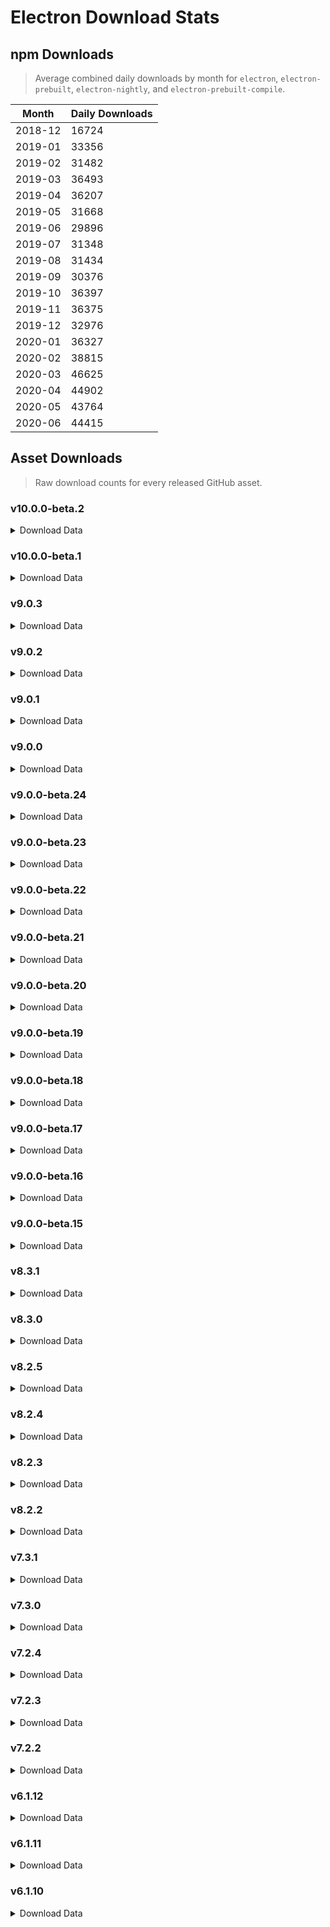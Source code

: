 # Electron Download Stats

## npm Downloads

> Average combined daily downloads by month for `electron`, `electron-prebuilt`, `electron-nightly`, and `electron-prebuilt-compile`.

Month | Daily Downloads
--- | ---
2018-12 | 16724
2019-01 | 33356
2019-02 | 31482
2019-03 | 36493
2019-04 | 36207
2019-05 | 31668
2019-06 | 29896
2019-07 | 31348
2019-08 | 31434
2019-09 | 30376
2019-10 | 36397
2019-11 | 36375
2019-12 | 32976
2020-01 | 36327
2020-02 | 38815
2020-03 | 46625
2020-04 | 44902
2020-05 | 43764
2020-06 | 44415


## Asset Downloads

> Raw download counts for every released GitHub asset.


### v10.0.0-beta.2

<details><summary>Download Data</summary>

File | Downloads
--- | ---
SHASUMS256.txt | 457
electron-v10.0.0-beta.2-linux-x64.zip | 302
electron-v10.0.0-beta.2-darwin-x64.zip | 184
electron-v10.0.0-beta.2-win32-x64.zip | 182
chromedriver-v10.0.0-beta.2-linux-x64.zip | 42
chromedriver-v10.0.0-beta.2-win32-x64.zip | 35
electron-v10.0.0-beta.2-win32-ia32.zip | 21
electron-v10.0.0-beta.2-linux-armv7l.zip | 20
electron-v10.0.0-beta.2-linux-ia32.zip | 16
chromedriver-v10.0.0-beta.2-darwin-x64.zip | 15
electron-v10.0.0-beta.2-linux-arm64.zip | 14
chromedriver-v10.0.0-beta.2-win32-arm64.zip | 13
chromedriver-v10.0.0-beta.2-linux-arm64.zip | 12
chromedriver-v10.0.0-beta.2-linux-armv7l.zip | 12
electron-api.json | 12
electron-v10.0.0-beta.2-linux-arm64-debug.zip | 12
electron-v10.0.0-beta.2-mas-x64.zip | 12
electron-v10.0.0-beta.2-win32-x64-symbols.zip | 12
electron-v10.0.0-beta.2-linux-armv7l-debug.zip | 11
electron-v10.0.0-beta.2-linux-armv7l-symbols.zip | 11
electron-v10.0.0-beta.2-win32-arm64.zip | 11
electron.d.ts | 11
ffmpeg-v10.0.0-beta.2-linux-armv7l.zip | 11
chromedriver-v10.0.0-beta.2-mas-x64.zip | 10
chromedriver-v10.0.0-beta.2-win32-ia32.zip | 10
electron-v10.0.0-beta.2-linux-arm64-symbols.zip | 10
electron-v10.0.0-beta.2-linux-ia32-symbols.zip | 10
electron-v10.0.0-beta.2-linux-x64-symbols.zip | 10
electron-v10.0.0-beta.2-win32-ia32-symbols.zip | 10
electron-v10.0.0-beta.2-win32-x64-toolchain-profile.zip | 10
ffmpeg-v10.0.0-beta.2-linux-ia32.zip | 10
ffmpeg-v10.0.0-beta.2-win32-arm64.zip | 10
ffmpeg-v10.0.0-beta.2-win32-ia32.zip | 10
hunspell_dictionaries.zip | 10
mksnapshot-v10.0.0-beta.2-darwin-x64.zip | 10
mksnapshot-v10.0.0-beta.2-linux-arm64-x64.zip | 10
mksnapshot-v10.0.0-beta.2-linux-armv7l-x64.zip | 10
mksnapshot-v10.0.0-beta.2-linux-ia32.zip | 10
chromedriver-v10.0.0-beta.2-linux-ia32.zip | 9
electron-v10.0.0-beta.2-darwin-x64-symbols.zip | 9
electron-v10.0.0-beta.2-linux-ia32-debug.zip | 9
electron-v10.0.0-beta.2-mas-x64-symbols.zip | 9
electron-v10.0.0-beta.2-win32-arm64-symbols.zip | 9
electron-v10.0.0-beta.2-win32-arm64-toolchain-profile.zip | 9
electron-v10.0.0-beta.2-win32-ia32-toolchain-profile.zip | 9
ffmpeg-v10.0.0-beta.2-darwin-x64.zip | 9
ffmpeg-v10.0.0-beta.2-linux-arm64.zip | 9
ffmpeg-v10.0.0-beta.2-linux-x64.zip | 9
ffmpeg-v10.0.0-beta.2-mas-x64.zip | 9
ffmpeg-v10.0.0-beta.2-win32-x64.zip | 9
mksnapshot-v10.0.0-beta.2-linux-x64.zip | 9
mksnapshot-v10.0.0-beta.2-mas-x64.zip | 9
mksnapshot-v10.0.0-beta.2-win32-arm64-x64.zip | 9
mksnapshot-v10.0.0-beta.2-win32-ia32.zip | 9
mksnapshot-v10.0.0-beta.2-win32-x64.zip | 9
electron-v10.0.0-beta.2-darwin-x64-dsym.zip | 7
electron-v10.0.0-beta.2-linux-x64-debug.zip | 7
electron-v10.0.0-beta.2-win32-ia32-pdb.zip | 7
electron-v10.0.0-beta.2-win32-x64-pdb.zip | 7
electron-v10.0.0-beta.2-mas-x64-dsym.zip | 6
electron-v10.0.0-beta.2-win32-arm64-pdb.zip | 6

</details>

### v10.0.0-beta.1

<details><summary>Download Data</summary>

File | Downloads
--- | ---
SHASUMS256.txt | 590
electron-v10.0.0-beta.1-win32-x64.zip | 490
electron-v10.0.0-beta.1-linux-x64.zip | 436
electron-v10.0.0-beta.1-darwin-x64.zip | 344
chromedriver-v10.0.0-beta.1-darwin-x64.zip | 176
chromedriver-v10.0.0-beta.1-win32-x64.zip | 155
chromedriver-v10.0.0-beta.1-linux-x64.zip | 150
electron-v10.0.0-beta.1-win32-ia32.zip | 141
chromedriver-v10.0.0-beta.1-linux-arm64.zip | 131
electron-v10.0.0-beta.1-darwin-x64-dsym.zip | 131
chromedriver-v10.0.0-beta.1-win32-arm64.zip | 128
electron-v10.0.0-beta.1-linux-ia32.zip | 126
electron-v10.0.0-beta.1-darwin-x64-symbols.zip | 124
chromedriver-v10.0.0-beta.1-win32-ia32.zip | 121
ffmpeg-v10.0.0-beta.1-win32-x64.zip | 121
chromedriver-v10.0.0-beta.1-linux-armv7l.zip | 118
electron-v10.0.0-beta.1-win32-arm64.zip | 118
mksnapshot-v10.0.0-beta.1-win32-x64.zip | 118
chromedriver-v10.0.0-beta.1-linux-ia32.zip | 117
hunspell_dictionaries.zip | 117
chromedriver-v10.0.0-beta.1-mas-x64.zip | 116
ffmpeg-v10.0.0-beta.1-win32-ia32.zip | 116
mksnapshot-v10.0.0-beta.1-darwin-x64.zip | 116
electron-v10.0.0-beta.1-linux-arm64-symbols.zip | 115
electron-v10.0.0-beta.1-linux-arm64.zip | 115
electron-v10.0.0-beta.1-mas-x64.zip | 115
electron-v10.0.0-beta.1-linux-armv7l.zip | 114
electron-v10.0.0-beta.1-win32-arm64-pdb.zip | 114
electron-v10.0.0-beta.1-win32-ia32-symbols.zip | 114
electron-v10.0.0-beta.1-win32-x64-toolchain-profile.zip | 114
mksnapshot-v10.0.0-beta.1-linux-armv7l-x64.zip | 114
mksnapshot-v10.0.0-beta.1-linux-ia32.zip | 114
mksnapshot-v10.0.0-beta.1-linux-x64.zip | 114
mksnapshot-v10.0.0-beta.1-mas-x64.zip | 114
mksnapshot-v10.0.0-beta.1-win32-ia32.zip | 114
electron-v10.0.0-beta.1-linux-arm64-debug.zip | 113
electron-v10.0.0-beta.1-linux-armv7l-debug.zip | 113
electron-v10.0.0-beta.1-linux-armv7l-symbols.zip | 113
electron-v10.0.0-beta.1-linux-ia32-debug.zip | 113
electron-v10.0.0-beta.1-linux-ia32-symbols.zip | 113
electron-v10.0.0-beta.1-win32-arm64-toolchain-profile.zip | 113
electron-v10.0.0-beta.1-win32-ia32-toolchain-profile.zip | 113
ffmpeg-v10.0.0-beta.1-linux-x64.zip | 113
mksnapshot-v10.0.0-beta.1-win32-arm64-x64.zip | 113
electron-v10.0.0-beta.1-linux-x64-symbols.zip | 112
electron-v10.0.0-beta.1-mas-x64-symbols.zip | 112
electron-v10.0.0-beta.1-win32-arm64-symbols.zip | 112
electron-v10.0.0-beta.1-win32-x64-symbols.zip | 112
ffmpeg-v10.0.0-beta.1-darwin-x64.zip | 112
mksnapshot-v10.0.0-beta.1-linux-arm64-x64.zip | 112
electron-v10.0.0-beta.1-linux-x64-debug.zip | 111
ffmpeg-v10.0.0-beta.1-linux-ia32.zip | 111
ffmpeg-v10.0.0-beta.1-mas-x64.zip | 111
ffmpeg-v10.0.0-beta.1-win32-arm64.zip | 111
electron-v10.0.0-beta.1-mas-x64-dsym.zip | 110
ffmpeg-v10.0.0-beta.1-linux-arm64.zip | 110
ffmpeg-v10.0.0-beta.1-linux-armv7l.zip | 110
electron-v10.0.0-beta.1-win32-ia32-pdb.zip | 109
electron-v10.0.0-beta.1-win32-x64-pdb.zip | 109
electron.d.ts | 60
electron-api.json | 24

</details>

### v9.0.3

<details><summary>Download Data</summary>

File | Downloads
--- | ---
SHASUMS256.txt | 9189
electron-v9.0.3-win32-x64.zip | 7032
electron-v9.0.3-linux-x64.zip | 5416
electron-v9.0.3-darwin-x64.zip | 4582
electron-v9.0.3-win32-ia32.zip | 1037
electron-v9.0.3-linux-armv7l.zip | 275
electron-v9.0.3-linux-arm64.zip | 210
electron-v9.0.3-linux-ia32.zip | 205
electron-v9.0.3-mas-x64.zip | 189
electron-v9.0.3-win32-arm64.zip | 173
chromedriver-v9.0.3-win32-x64.zip | 148
chromedriver-v9.0.3-darwin-x64.zip | 143
electron-api.json | 55
chromedriver-v9.0.3-linux-x64.zip | 49
ffmpeg-v9.0.3-win32-x64.zip | 39
mksnapshot-v9.0.3-win32-x64.zip | 38
chromedriver-v9.0.3-win32-ia32.zip | 34
chromedriver-v9.0.3-linux-arm64.zip | 28
chromedriver-v9.0.3-win32-arm64.zip | 27
electron-v9.0.3-darwin-x64-symbols.zip | 27
electron-v9.0.3-win32-x64-symbols.zip | 27
chromedriver-v9.0.3-linux-armv7l.zip | 26
electron-v9.0.3-win32-x64-pdb.zip | 26
electron-v9.0.3-win32-x64-toolchain-profile.zip | 26
electron.d.ts | 26
electron-v9.0.3-darwin-x64-dsym.zip | 25
hunspell_dictionaries.zip | 24
chromedriver-v9.0.3-mas-x64.zip | 23
electron-v9.0.3-win32-ia32-pdb.zip | 23
electron-v9.0.3-linux-x64-symbols.zip | 21
electron-v9.0.3-win32-ia32-symbols.zip | 21
ffmpeg-v9.0.3-win32-ia32.zip | 20
chromedriver-v9.0.3-linux-ia32.zip | 18
electron-v9.0.3-linux-x64-debug.zip | 18
ffmpeg-v9.0.3-darwin-x64.zip | 18
ffmpeg-v9.0.3-linux-x64.zip | 18
mksnapshot-v9.0.3-darwin-x64.zip | 18
mksnapshot-v9.0.3-linux-x64.zip | 18
mksnapshot-v9.0.3-win32-ia32.zip | 17
electron-v9.0.3-win32-ia32-toolchain-profile.zip | 16
electron-v9.0.3-linux-arm64-symbols.zip | 15
electron-v9.0.3-linux-ia32-debug.zip | 14
electron-v9.0.3-linux-ia32-symbols.zip | 14
mksnapshot-v9.0.3-linux-arm64-x64.zip | 14
electron-v9.0.3-linux-arm64-debug.zip | 13
electron-v9.0.3-linux-armv7l-debug.zip | 13
electron-v9.0.3-linux-armv7l-symbols.zip | 13
electron-v9.0.3-mas-x64-symbols.zip | 13
electron-v9.0.3-win32-arm64-pdb.zip | 13
ffmpeg-v9.0.3-linux-arm64.zip | 13
mksnapshot-v9.0.3-linux-ia32.zip | 13
electron-v9.0.3-mas-x64-dsym.zip | 12
electron-v9.0.3-win32-arm64-symbols.zip | 12
electron-v9.0.3-win32-arm64-toolchain-profile.zip | 12
ffmpeg-v9.0.3-linux-armv7l.zip | 12
mksnapshot-v9.0.3-linux-armv7l-x64.zip | 12
mksnapshot-v9.0.3-mas-x64.zip | 12
mksnapshot-v9.0.3-win32-arm64-x64.zip | 12
ffmpeg-v9.0.3-linux-ia32.zip | 11
ffmpeg-v9.0.3-win32-arm64.zip | 11
ffmpeg-v9.0.3-mas-x64.zip | 10

</details>

### v9.0.2

<details><summary>Download Data</summary>

File | Downloads
--- | ---
SHASUMS256.txt | 15784
electron-v9.0.2-linux-x64.zip | 11625
electron-v9.0.2-win32-x64.zip | 10164
electron-v9.0.2-darwin-x64.zip | 6370
electron-v9.0.2-win32-ia32.zip | 1503
chromedriver-v9.0.2-linux-x64.zip | 1050
electron-v9.0.2-linux-armv7l.zip | 441
electron-v9.0.2-linux-ia32.zip | 438
electron-v9.0.2-linux-arm64.zip | 330
electron-v9.0.2-mas-x64.zip | 313
electron-v9.0.2-win32-arm64.zip | 227
chromedriver-v9.0.2-win32-x64.zip | 133
chromedriver-v9.0.2-darwin-x64.zip | 57
electron-api.json | 55
ffmpeg-v9.0.2-linux-x64.zip | 38
ffmpeg-v9.0.2-win32-x64.zip | 33
chromedriver-v9.0.2-linux-arm64.zip | 32
chromedriver-v9.0.2-linux-armv7l.zip | 31
electron-v9.0.2-darwin-x64-dsym.zip | 31
chromedriver-v9.0.2-linux-ia32.zip | 26
chromedriver-v9.0.2-win32-ia32.zip | 26
mksnapshot-v9.0.2-win32-x64.zip | 26
electron-v9.0.2-win32-x64-symbols.zip | 25
ffmpeg-v9.0.2-darwin-x64.zip | 24
mksnapshot-v9.0.2-linux-x64.zip | 22
electron.d.ts | 21
chromedriver-v9.0.2-mas-x64.zip | 19
electron-v9.0.2-win32-ia32-symbols.zip | 19
electron-v9.0.2-win32-x64-pdb.zip | 19
chromedriver-v9.0.2-win32-arm64.zip | 18
hunspell_dictionaries.zip | 18
electron-v9.0.2-win32-x64-toolchain-profile.zip | 17
mksnapshot-v9.0.2-darwin-x64.zip | 17
electron-v9.0.2-darwin-x64-symbols.zip | 15
electron-v9.0.2-linux-x64-symbols.zip | 15
ffmpeg-v9.0.2-win32-ia32.zip | 14
mksnapshot-v9.0.2-win32-ia32.zip | 14
mksnapshot-v9.0.2-linux-arm64-x64.zip | 13
electron-v9.0.2-win32-arm64-toolchain-profile.zip | 12
electron-v9.0.2-win32-ia32-toolchain-profile.zip | 12
electron-v9.0.2-linux-ia32-symbols.zip | 11
ffmpeg-v9.0.2-linux-armv7l.zip | 11
mksnapshot-v9.0.2-mas-x64.zip | 11
mksnapshot-v9.0.2-win32-arm64-x64.zip | 11
electron-v9.0.2-linux-arm64-debug.zip | 10
electron-v9.0.2-linux-arm64-symbols.zip | 10
electron-v9.0.2-win32-arm64-symbols.zip | 10
electron-v9.0.2-win32-ia32-pdb.zip | 10
ffmpeg-v9.0.2-linux-arm64.zip | 10
ffmpeg-v9.0.2-linux-ia32.zip | 10
ffmpeg-v9.0.2-mas-x64.zip | 10
ffmpeg-v9.0.2-win32-arm64.zip | 10
mksnapshot-v9.0.2-linux-ia32.zip | 10
electron-v9.0.2-linux-armv7l-debug.zip | 9
electron-v9.0.2-linux-armv7l-symbols.zip | 9
electron-v9.0.2-linux-ia32-debug.zip | 9
electron-v9.0.2-mas-x64-symbols.zip | 9
mksnapshot-v9.0.2-linux-armv7l-x64.zip | 9
electron-v9.0.2-linux-x64-debug.zip | 8
electron-v9.0.2-win32-arm64-pdb.zip | 8
electron-v9.0.2-mas-x64-dsym.zip | 7

</details>

### v9.0.1

<details><summary>Download Data</summary>

File | Downloads
--- | ---
SHASUMS256.txt | 4602
electron-v9.0.1-win32-x64.zip | 3111
electron-v9.0.1-linux-x64.zip | 2994
electron-v9.0.1-darwin-x64.zip | 1923
electron-v9.0.1-win32-ia32.zip | 424
electron-v9.0.1-linux-ia32.zip | 112
electron-v9.0.1-linux-armv7l.zip | 111
electron-v9.0.1-mas-x64.zip | 104
electron-v9.0.1-linux-arm64.zip | 94
electron-v9.0.1-win32-arm64.zip | 81
electron-v9.0.1-darwin-x64-symbols.zip | 55
chromedriver-v9.0.1-win32-x64.zip | 47
electron-v9.0.1-darwin-x64-dsym.zip | 39
electron-v9.0.1-win32-arm64-pdb.zip | 39
chromedriver-v9.0.1-darwin-x64.zip | 36
electron-api.json | 33
hunspell_dictionaries.zip | 27
mksnapshot-v9.0.1-win32-x64.zip | 27
electron-v9.0.1-win32-x64-symbols.zip | 25
electron.d.ts | 25
ffmpeg-v9.0.1-win32-x64.zip | 25
chromedriver-v9.0.1-win32-ia32.zip | 22
electron-v9.0.1-win32-ia32-symbols.zip | 20
chromedriver-v9.0.1-linux-x64.zip | 19
chromedriver-v9.0.1-win32-arm64.zip | 18
electron-v9.0.1-mas-x64-dsym.zip | 18
electron-v9.0.1-win32-arm64-symbols.zip | 18
ffmpeg-v9.0.1-win32-arm64.zip | 18
chromedriver-v9.0.1-linux-arm64.zip | 17
electron-v9.0.1-win32-x64-pdb.zip | 17
electron-v9.0.1-win32-x64-toolchain-profile.zip | 17
ffmpeg-v9.0.1-linux-x64.zip | 17
ffmpeg-v9.0.1-win32-ia32.zip | 17
mksnapshot-v9.0.1-win32-ia32.zip | 16
chromedriver-v9.0.1-linux-armv7l.zip | 15
electron-v9.0.1-linux-arm64-symbols.zip | 15
electron-v9.0.1-linux-armv7l-symbols.zip | 15
electron-v9.0.1-linux-x64-symbols.zip | 15
electron-v9.0.1-win32-arm64-toolchain-profile.zip | 15
electron-v9.0.1-win32-ia32-pdb.zip | 15
ffmpeg-v9.0.1-linux-arm64.zip | 15
ffmpeg-v9.0.1-linux-armv7l.zip | 15
mksnapshot-v9.0.1-darwin-x64.zip | 15
mksnapshot-v9.0.1-linux-x64.zip | 15
electron-v9.0.1-linux-ia32-symbols.zip | 14
electron-v9.0.1-mas-x64-symbols.zip | 14
ffmpeg-v9.0.1-darwin-x64.zip | 14
ffmpeg-v9.0.1-linux-ia32.zip | 14
mksnapshot-v9.0.1-linux-armv7l-x64.zip | 14
mksnapshot-v9.0.1-win32-arm64-x64.zip | 14
chromedriver-v9.0.1-linux-ia32.zip | 13
chromedriver-v9.0.1-mas-x64.zip | 13
electron-v9.0.1-linux-arm64-debug.zip | 13
electron-v9.0.1-linux-ia32-debug.zip | 13
electron-v9.0.1-win32-ia32-toolchain-profile.zip | 13
ffmpeg-v9.0.1-mas-x64.zip | 13
electron-v9.0.1-linux-armv7l-debug.zip | 12
mksnapshot-v9.0.1-linux-arm64-x64.zip | 12
mksnapshot-v9.0.1-linux-ia32.zip | 12
mksnapshot-v9.0.1-mas-x64.zip | 12
electron-v9.0.1-linux-x64-debug.zip | 11

</details>

### v9.0.0

<details><summary>Download Data</summary>

File | Downloads
--- | ---
SHASUMS256.txt | 39581
electron-v9.0.0-win32-x64.zip | 26973
electron-v9.0.0-linux-x64.zip | 25365
electron-v9.0.0-darwin-x64.zip | 16931
chromedriver-v9.0.0-linux-x64.zip | 8600
electron-v9.0.0-win32-ia32.zip | 3572
chromedriver-v9.0.0-win32-x64.zip | 2748
chromedriver-v9.0.0-darwin-x64.zip | 2205
electron-v9.0.0-mas-x64.zip | 1044
electron-v9.0.0-linux-armv7l.zip | 921
electron-v9.0.0-linux-ia32.zip | 909
electron-v9.0.0-linux-arm64.zip | 677
electron-v9.0.0-win32-arm64.zip | 507
chromedriver-v9.0.0-win32-ia32.zip | 289
electron-api.json | 132
chromedriver-v9.0.0-linux-ia32.zip | 130
chromedriver-v9.0.0-linux-arm64.zip | 99
chromedriver-v9.0.0-linux-armv7l.zip | 91
electron-v9.0.0-linux-x64-debug.zip | 88
mksnapshot-v9.0.0-win32-x64.zip | 73
ffmpeg-v9.0.0-win32-x64.zip | 65
electron-v9.0.0-win32-x64-symbols.zip | 56
electron-v9.0.0-win32-x64-pdb.zip | 49
electron.d.ts | 46
mksnapshot-v9.0.0-linux-x64.zip | 42
electron-v9.0.0-darwin-x64-dsym.zip | 41
chromedriver-v9.0.0-win32-arm64.zip | 40
electron-v9.0.0-darwin-x64-symbols.zip | 40
ffmpeg-v9.0.0-linux-x64.zip | 40
electron-v9.0.0-win32-x64-toolchain-profile.zip | 38
hunspell_dictionaries.zip | 38
chromedriver-v9.0.0-mas-x64.zip | 36
electron-v9.0.0-linux-x64-symbols.zip | 36
electron-v9.0.0-win32-ia32-symbols.zip | 36
mksnapshot-v9.0.0-win32-ia32.zip | 36
mksnapshot-v9.0.0-darwin-x64.zip | 34
electron-v9.0.0-linux-arm64-symbols.zip | 33
electron-v9.0.0-linux-ia32-symbols.zip | 30
ffmpeg-v9.0.0-darwin-x64.zip | 30
ffmpeg-v9.0.0-win32-ia32.zip | 30
electron-v9.0.0-linux-armv7l-symbols.zip | 29
ffmpeg-v9.0.0-linux-armv7l.zip | 28
electron-v9.0.0-win32-ia32-pdb.zip | 27
electron-v9.0.0-linux-arm64-debug.zip | 25
electron-v9.0.0-linux-armv7l-debug.zip | 25
electron-v9.0.0-win32-arm64-symbols.zip | 25
electron-v9.0.0-linux-ia32-debug.zip | 24
electron-v9.0.0-mas-x64-symbols.zip | 24
ffmpeg-v9.0.0-mas-x64.zip | 24
mksnapshot-v9.0.0-mas-x64.zip | 24
electron-v9.0.0-win32-arm64-toolchain-profile.zip | 23
electron-v9.0.0-win32-ia32-toolchain-profile.zip | 23
ffmpeg-v9.0.0-linux-ia32.zip | 23
mksnapshot-v9.0.0-win32-arm64-x64.zip | 23
mksnapshot-v9.0.0-linux-arm64-x64.zip | 22
electron-v9.0.0-win32-arm64-pdb.zip | 21
mksnapshot-v9.0.0-linux-ia32.zip | 21
ffmpeg-v9.0.0-linux-arm64.zip | 20
ffmpeg-v9.0.0-win32-arm64.zip | 20
electron-v9.0.0-mas-x64-dsym.zip | 19
mksnapshot-v9.0.0-linux-armv7l-x64.zip | 19

</details>

### v9.0.0-beta.24

<details><summary>Download Data</summary>

File | Downloads
--- | ---
SHASUMS256.txt | 6503
electron-v9.0.0-beta.24-linux-x64.zip | 4490
electron-v9.0.0-beta.24-win32-x64.zip | 3091
electron-v9.0.0-beta.24-darwin-x64.zip | 3086
electron-v9.0.0-beta.24-win32-ia32.zip | 757
electron-v9.0.0-beta.24-linux-ia32.zip | 69
chromedriver-v9.0.0-beta.24-win32-x64.zip | 58
chromedriver-v9.0.0-beta.24-darwin-x64.zip | 47
electron-v9.0.0-beta.24-mas-x64.zip | 34
chromedriver-v9.0.0-beta.24-linux-x64.zip | 32
electron-v9.0.0-beta.24-linux-armv7l.zip | 31
electron-v9.0.0-beta.24-win32-ia32-symbols.zip | 25
electron.d.ts | 24
electron-v9.0.0-beta.24-darwin-x64-symbols.zip | 23
electron-v9.0.0-beta.24-linux-arm64.zip | 23
electron-v9.0.0-beta.24-win32-arm64.zip | 22
electron-v9.0.0-beta.24-win32-x64-pdb.zip | 22
chromedriver-v9.0.0-beta.24-linux-arm64.zip | 21
electron-v9.0.0-beta.24-darwin-x64-dsym.zip | 21
electron-v9.0.0-beta.24-linux-arm64-debug.zip | 21
electron-v9.0.0-beta.24-win32-x64-symbols.zip | 21
mksnapshot-v9.0.0-beta.24-win32-x64.zip | 21
electron-api.json | 20
electron-v9.0.0-beta.24-win32-ia32-pdb.zip | 20
ffmpeg-v9.0.0-beta.24-win32-ia32.zip | 20
ffmpeg-v9.0.0-beta.24-win32-x64.zip | 20
chromedriver-v9.0.0-beta.24-linux-ia32.zip | 19
chromedriver-v9.0.0-beta.24-mas-x64.zip | 19
chromedriver-v9.0.0-beta.24-win32-arm64.zip | 19
chromedriver-v9.0.0-beta.24-win32-ia32.zip | 19
electron-v9.0.0-beta.24-win32-arm64-symbols.zip | 19
electron-v9.0.0-beta.24-win32-x64-toolchain-profile.zip | 19
ffmpeg-v9.0.0-beta.24-darwin-x64.zip | 19
hunspell_dictionaries.zip | 19
electron-v9.0.0-beta.24-linux-ia32-debug.zip | 18
electron-v9.0.0-beta.24-linux-x64-symbols.zip | 18
electron-v9.0.0-beta.24-win32-ia32-toolchain-profile.zip | 18
ffmpeg-v9.0.0-beta.24-linux-arm64.zip | 18
ffmpeg-v9.0.0-beta.24-linux-ia32.zip | 18
ffmpeg-v9.0.0-beta.24-win32-arm64.zip | 18
mksnapshot-v9.0.0-beta.24-linux-armv7l-x64.zip | 18
mksnapshot-v9.0.0-beta.24-linux-ia32.zip | 18
mksnapshot-v9.0.0-beta.24-linux-x64.zip | 18
mksnapshot-v9.0.0-beta.24-win32-arm64-x64.zip | 18
mksnapshot-v9.0.0-beta.24-win32-ia32.zip | 18
chromedriver-v9.0.0-beta.24-linux-armv7l.zip | 17
electron-v9.0.0-beta.24-linux-arm64-symbols.zip | 17
electron-v9.0.0-beta.24-linux-armv7l-debug.zip | 17
electron-v9.0.0-beta.24-linux-ia32-symbols.zip | 17
electron-v9.0.0-beta.24-win32-arm64-toolchain-profile.zip | 17
ffmpeg-v9.0.0-beta.24-linux-armv7l.zip | 17
ffmpeg-v9.0.0-beta.24-linux-x64.zip | 17
ffmpeg-v9.0.0-beta.24-mas-x64.zip | 17
mksnapshot-v9.0.0-beta.24-darwin-x64.zip | 17
mksnapshot-v9.0.0-beta.24-mas-x64.zip | 17
electron-v9.0.0-beta.24-linux-armv7l-symbols.zip | 16
electron-v9.0.0-beta.24-mas-x64-symbols.zip | 16
electron-v9.0.0-beta.24-mas-x64-dsym.zip | 15
mksnapshot-v9.0.0-beta.24-linux-arm64-x64.zip | 15
electron-v9.0.0-beta.24-win32-arm64-pdb.zip | 14
electron-v9.0.0-beta.24-linux-x64-debug.zip | 13

</details>

### v9.0.0-beta.23

<details><summary>Download Data</summary>

File | Downloads
--- | ---
SHASUMS256.txt | 93
electron-v9.0.0-beta.23-win32-x64.zip | 87
electron-v9.0.0-beta.23-linux-x64.zip | 61
electron-v9.0.0-beta.23-darwin-x64.zip | 37
chromedriver-v9.0.0-beta.23-darwin-x64.zip | 32
electron-v9.0.0-beta.23-win32-ia32.zip | 29
chromedriver-v9.0.0-beta.23-win32-x64.zip | 24
chromedriver-v9.0.0-beta.23-mas-x64.zip | 22
chromedriver-v9.0.0-beta.23-win32-arm64.zip | 22
electron.d.ts | 21
chromedriver-v9.0.0-beta.23-linux-arm64.zip | 20
chromedriver-v9.0.0-beta.23-win32-ia32.zip | 20
electron-v9.0.0-beta.23-win32-arm64.zip | 20
chromedriver-v9.0.0-beta.23-linux-x64.zip | 19
electron-v9.0.0-beta.23-win32-ia32-symbols.zip | 18
ffmpeg-v9.0.0-beta.23-linux-x64.zip | 18
ffmpeg-v9.0.0-beta.23-mas-x64.zip | 18
ffmpeg-v9.0.0-beta.23-win32-arm64.zip | 18
hunspell_dictionaries.zip | 18
mksnapshot-v9.0.0-beta.23-linux-x64.zip | 18
mksnapshot-v9.0.0-beta.23-win32-x64.zip | 18
chromedriver-v9.0.0-beta.23-linux-armv7l.zip | 17
electron-api.json | 17
electron-v9.0.0-beta.23-darwin-x64-symbols.zip | 17
electron-v9.0.0-beta.23-linux-ia32.zip | 17
electron-v9.0.0-beta.23-mas-x64.zip | 17
electron-v9.0.0-beta.23-win32-arm64-toolchain-profile.zip | 17
electron-v9.0.0-beta.23-win32-x64-toolchain-profile.zip | 17
ffmpeg-v9.0.0-beta.23-linux-ia32.zip | 17
ffmpeg-v9.0.0-beta.23-win32-x64.zip | 17
mksnapshot-v9.0.0-beta.23-darwin-x64.zip | 17
mksnapshot-v9.0.0-beta.23-win32-arm64-x64.zip | 17
electron-v9.0.0-beta.23-linux-arm64-debug.zip | 16
electron-v9.0.0-beta.23-linux-arm64-symbols.zip | 16
electron-v9.0.0-beta.23-linux-arm64.zip | 16
electron-v9.0.0-beta.23-linux-armv7l-symbols.zip | 16
electron-v9.0.0-beta.23-linux-armv7l.zip | 16
electron-v9.0.0-beta.23-linux-ia32-symbols.zip | 16
electron-v9.0.0-beta.23-linux-x64-symbols.zip | 16
electron-v9.0.0-beta.23-win32-ia32-toolchain-profile.zip | 16
electron-v9.0.0-beta.23-win32-x64-symbols.zip | 16
ffmpeg-v9.0.0-beta.23-darwin-x64.zip | 16
ffmpeg-v9.0.0-beta.23-linux-arm64.zip | 16
ffmpeg-v9.0.0-beta.23-linux-armv7l.zip | 16
ffmpeg-v9.0.0-beta.23-win32-ia32.zip | 16
mksnapshot-v9.0.0-beta.23-linux-armv7l-x64.zip | 16
mksnapshot-v9.0.0-beta.23-linux-ia32.zip | 16
mksnapshot-v9.0.0-beta.23-mas-x64.zip | 16
mksnapshot-v9.0.0-beta.23-win32-ia32.zip | 16
chromedriver-v9.0.0-beta.23-linux-ia32.zip | 15
electron-v9.0.0-beta.23-darwin-x64-dsym.zip | 15
electron-v9.0.0-beta.23-linux-armv7l-debug.zip | 15
electron-v9.0.0-beta.23-linux-ia32-debug.zip | 15
electron-v9.0.0-beta.23-mas-x64-symbols.zip | 15
electron-v9.0.0-beta.23-win32-arm64-symbols.zip | 15
electron-v9.0.0-beta.23-win32-x64-pdb.zip | 15
electron-v9.0.0-beta.23-win32-arm64-pdb.zip | 13
electron-v9.0.0-beta.23-win32-ia32-pdb.zip | 13
mksnapshot-v9.0.0-beta.23-linux-arm64-x64.zip | 13
electron-v9.0.0-beta.23-mas-x64-dsym.zip | 12
electron-v9.0.0-beta.23-linux-x64-debug.zip | 11

</details>

### v9.0.0-beta.22

<details><summary>Download Data</summary>

File | Downloads
--- | ---
SHASUMS256.txt | 2187
electron-v9.0.0-beta.22-win32-x64.zip | 1311
electron-v9.0.0-beta.22-darwin-x64.zip | 1264
electron-v9.0.0-beta.22-linux-x64.zip | 840
electron-v9.0.0-beta.22-win32-ia32.zip | 356
electron-v9.0.0-beta.22-linux-ia32.zip | 109
chromedriver-v9.0.0-beta.22-win32-x64.zip | 38
chromedriver-v9.0.0-beta.22-darwin-x64.zip | 28
chromedriver-v9.0.0-beta.22-linux-x64.zip | 26
electron-api.json | 24
electron-v9.0.0-beta.22-mas-x64.zip | 23
mksnapshot-v9.0.0-beta.22-win32-x64.zip | 23
chromedriver-v9.0.0-beta.22-win32-ia32.zip | 22
electron-v9.0.0-beta.22-linux-armv7l.zip | 22
electron.d.ts | 22
chromedriver-v9.0.0-beta.22-win32-arm64.zip | 21
electron-v9.0.0-beta.22-linux-arm64.zip | 21
ffmpeg-v9.0.0-beta.22-win32-x64.zip | 21
electron-v9.0.0-beta.22-win32-ia32-symbols.zip | 20
chromedriver-v9.0.0-beta.22-mas-x64.zip | 19
electron-v9.0.0-beta.22-win32-arm64.zip | 19
ffmpeg-v9.0.0-beta.22-linux-x64.zip | 19
hunspell_dictionaries.zip | 19
chromedriver-v9.0.0-beta.22-linux-armv7l.zip | 18
ffmpeg-v9.0.0-beta.22-win32-ia32.zip | 18
mksnapshot-v9.0.0-beta.22-linux-x64.zip | 18
electron-v9.0.0-beta.22-mas-x64-symbols.zip | 17
electron-v9.0.0-beta.22-win32-arm64-symbols.zip | 17
electron-v9.0.0-beta.22-win32-x64-toolchain-profile.zip | 17
mksnapshot-v9.0.0-beta.22-win32-ia32.zip | 17
electron-v9.0.0-beta.22-linux-arm64-debug.zip | 16
electron-v9.0.0-beta.22-win32-ia32-toolchain-profile.zip | 16
electron-v9.0.0-beta.22-win32-x64-symbols.zip | 16
ffmpeg-v9.0.0-beta.22-darwin-x64.zip | 16
ffmpeg-v9.0.0-beta.22-linux-ia32.zip | 16
mksnapshot-v9.0.0-beta.22-linux-ia32.zip | 16
chromedriver-v9.0.0-beta.22-linux-arm64.zip | 15
chromedriver-v9.0.0-beta.22-linux-ia32.zip | 15
electron-v9.0.0-beta.22-darwin-x64-symbols.zip | 15
electron-v9.0.0-beta.22-linux-arm64-symbols.zip | 15
electron-v9.0.0-beta.22-linux-x64-symbols.zip | 15
electron-v9.0.0-beta.22-win32-arm64-toolchain-profile.zip | 15
electron-v9.0.0-beta.22-win32-ia32-pdb.zip | 15
ffmpeg-v9.0.0-beta.22-linux-arm64.zip | 15
ffmpeg-v9.0.0-beta.22-linux-armv7l.zip | 15
ffmpeg-v9.0.0-beta.22-mas-x64.zip | 15
ffmpeg-v9.0.0-beta.22-win32-arm64.zip | 15
mksnapshot-v9.0.0-beta.22-darwin-x64.zip | 15
mksnapshot-v9.0.0-beta.22-linux-armv7l-x64.zip | 15
mksnapshot-v9.0.0-beta.22-mas-x64.zip | 15
mksnapshot-v9.0.0-beta.22-win32-arm64-x64.zip | 15
electron-v9.0.0-beta.22-linux-armv7l-debug.zip | 14
electron-v9.0.0-beta.22-linux-armv7l-symbols.zip | 14
electron-v9.0.0-beta.22-linux-ia32-debug.zip | 14
electron-v9.0.0-beta.22-linux-ia32-symbols.zip | 14
electron-v9.0.0-beta.22-win32-x64-pdb.zip | 14
electron-v9.0.0-beta.22-darwin-x64-dsym.zip | 12
electron-v9.0.0-beta.22-mas-x64-dsym.zip | 12
mksnapshot-v9.0.0-beta.22-linux-arm64-x64.zip | 12
electron-v9.0.0-beta.22-linux-x64-debug.zip | 11
electron-v9.0.0-beta.22-win32-arm64-pdb.zip | 11

</details>

### v9.0.0-beta.21

<details><summary>Download Data</summary>

File | Downloads
--- | ---
SHASUMS256.txt | 290
electron-v9.0.0-beta.21-win32-x64.zip | 192
electron-v9.0.0-beta.21-linux-x64.zip | 127
electron-v9.0.0-beta.21-darwin-x64.zip | 110
electron-v9.0.0-beta.21-win32-ia32.zip | 31
chromedriver-v9.0.0-beta.21-linux-armv7l.zip | 25
chromedriver-v9.0.0-beta.21-win32-x64.zip | 23
electron-v9.0.0-beta.21-darwin-x64-symbols.zip | 22
chromedriver-v9.0.0-beta.21-linux-ia32.zip | 20
chromedriver-v9.0.0-beta.21-linux-x64.zip | 20
electron-v9.0.0-beta.21-linux-arm64.zip | 20
chromedriver-v9.0.0-beta.21-mas-x64.zip | 19
electron-v9.0.0-beta.21-linux-ia32.zip | 19
ffmpeg-v9.0.0-beta.21-win32-x64.zip | 19
mksnapshot-v9.0.0-beta.21-win32-x64.zip | 19
chromedriver-v9.0.0-beta.21-darwin-x64.zip | 18
chromedriver-v9.0.0-beta.21-win32-arm64.zip | 18
electron-v9.0.0-beta.21-linux-armv7l-symbols.zip | 18
electron-v9.0.0-beta.21-linux-armv7l.zip | 18
electron-v9.0.0-beta.21-win32-ia32-symbols.zip | 18
electron.d.ts | 18
chromedriver-v9.0.0-beta.21-linux-arm64.zip | 17
electron-api.json | 17
electron-v9.0.0-beta.21-mas-x64.zip | 17
hunspell_dictionaries.zip | 17
mksnapshot-v9.0.0-beta.21-linux-x64.zip | 17
chromedriver-v9.0.0-beta.21-win32-ia32.zip | 16
electron-v9.0.0-beta.21-darwin-x64-dsym.zip | 16
electron-v9.0.0-beta.21-mas-x64-symbols.zip | 16
electron-v9.0.0-beta.21-win32-arm64.zip | 16
electron-v9.0.0-beta.21-win32-ia32-pdb.zip | 16
electron-v9.0.0-beta.21-win32-ia32-toolchain-profile.zip | 16
electron-v9.0.0-beta.21-win32-x64-symbols.zip | 16
electron-v9.0.0-beta.21-win32-x64-toolchain-profile.zip | 16
ffmpeg-v9.0.0-beta.21-darwin-x64.zip | 16
ffmpeg-v9.0.0-beta.21-linux-ia32.zip | 16
ffmpeg-v9.0.0-beta.21-linux-x64.zip | 16
ffmpeg-v9.0.0-beta.21-win32-ia32.zip | 16
mksnapshot-v9.0.0-beta.21-linux-ia32.zip | 16
mksnapshot-v9.0.0-beta.21-win32-ia32.zip | 16
electron-v9.0.0-beta.21-linux-arm64-debug.zip | 15
electron-v9.0.0-beta.21-linux-arm64-symbols.zip | 15
electron-v9.0.0-beta.21-linux-armv7l-debug.zip | 15
electron-v9.0.0-beta.21-linux-ia32-debug.zip | 15
electron-v9.0.0-beta.21-linux-ia32-symbols.zip | 15
electron-v9.0.0-beta.21-linux-x64-symbols.zip | 15
electron-v9.0.0-beta.21-win32-arm64-symbols.zip | 15
electron-v9.0.0-beta.21-win32-arm64-toolchain-profile.zip | 15
electron-v9.0.0-beta.21-win32-x64-pdb.zip | 15
ffmpeg-v9.0.0-beta.21-linux-arm64.zip | 15
ffmpeg-v9.0.0-beta.21-linux-armv7l.zip | 15
ffmpeg-v9.0.0-beta.21-mas-x64.zip | 15
ffmpeg-v9.0.0-beta.21-win32-arm64.zip | 15
mksnapshot-v9.0.0-beta.21-darwin-x64.zip | 15
mksnapshot-v9.0.0-beta.21-linux-armv7l-x64.zip | 15
mksnapshot-v9.0.0-beta.21-mas-x64.zip | 15
mksnapshot-v9.0.0-beta.21-win32-arm64-x64.zip | 15
electron-v9.0.0-beta.21-linux-x64-debug.zip | 11
electron-v9.0.0-beta.21-mas-x64-dsym.zip | 11
electron-v9.0.0-beta.21-win32-arm64-pdb.zip | 11
mksnapshot-v9.0.0-beta.21-linux-arm64-x64.zip | 11

</details>

### v9.0.0-beta.20

<details><summary>Download Data</summary>

File | Downloads
--- | ---
SHASUMS256.txt | 146
electron-v9.0.0-beta.20-linux-x64.zip | 99
electron-v9.0.0-beta.20-win32-x64.zip | 81
electron-v9.0.0-beta.20-darwin-x64.zip | 30
electron-v9.0.0-beta.20-win32-ia32.zip | 25
electron-v9.0.0-beta.20-win32-ia32-symbols.zip | 18
electron-v9.0.0-beta.20-linux-ia32.zip | 17
chromedriver-v9.0.0-beta.20-darwin-x64.zip | 16
electron-v9.0.0-beta.20-linux-ia32-symbols.zip | 16
mksnapshot-v9.0.0-beta.20-mas-x64.zip | 16
mksnapshot-v9.0.0-beta.20-win32-x64.zip | 16
chromedriver-v9.0.0-beta.20-linux-ia32.zip | 15
chromedriver-v9.0.0-beta.20-linux-x64.zip | 15
chromedriver-v9.0.0-beta.20-win32-arm64.zip | 15
electron-v9.0.0-beta.20-darwin-x64-symbols.zip | 15
electron-v9.0.0-beta.20-linux-arm64-symbols.zip | 15
electron-v9.0.0-beta.20-win32-arm64-symbols.zip | 15
electron.d.ts | 15
ffmpeg-v9.0.0-beta.20-linux-arm64.zip | 15
mksnapshot-v9.0.0-beta.20-linux-armv7l-x64.zip | 15
mksnapshot-v9.0.0-beta.20-linux-x64.zip | 15
mksnapshot-v9.0.0-beta.20-win32-arm64-x64.zip | 15
mksnapshot-v9.0.0-beta.20-win32-ia32.zip | 15
chromedriver-v9.0.0-beta.20-mas-x64.zip | 14
chromedriver-v9.0.0-beta.20-win32-ia32.zip | 14
chromedriver-v9.0.0-beta.20-win32-x64.zip | 14
electron-api.json | 14
electron-v9.0.0-beta.20-linux-arm64-debug.zip | 14
electron-v9.0.0-beta.20-linux-arm64.zip | 14
electron-v9.0.0-beta.20-linux-armv7l-debug.zip | 14
electron-v9.0.0-beta.20-linux-armv7l-symbols.zip | 14
electron-v9.0.0-beta.20-linux-armv7l.zip | 14
electron-v9.0.0-beta.20-linux-ia32-debug.zip | 14
electron-v9.0.0-beta.20-linux-x64-symbols.zip | 14
electron-v9.0.0-beta.20-mas-x64-symbols.zip | 14
electron-v9.0.0-beta.20-mas-x64.zip | 14
electron-v9.0.0-beta.20-win32-arm64-toolchain-profile.zip | 14
electron-v9.0.0-beta.20-win32-arm64.zip | 14
electron-v9.0.0-beta.20-win32-ia32-toolchain-profile.zip | 14
electron-v9.0.0-beta.20-win32-x64-pdb.zip | 14
electron-v9.0.0-beta.20-win32-x64-symbols.zip | 14
electron-v9.0.0-beta.20-win32-x64-toolchain-profile.zip | 14
ffmpeg-v9.0.0-beta.20-darwin-x64.zip | 14
ffmpeg-v9.0.0-beta.20-linux-armv7l.zip | 14
ffmpeg-v9.0.0-beta.20-linux-ia32.zip | 14
ffmpeg-v9.0.0-beta.20-linux-x64.zip | 14
ffmpeg-v9.0.0-beta.20-mas-x64.zip | 14
ffmpeg-v9.0.0-beta.20-win32-arm64.zip | 14
ffmpeg-v9.0.0-beta.20-win32-ia32.zip | 14
ffmpeg-v9.0.0-beta.20-win32-x64.zip | 14
hunspell_dictionaries.zip | 14
mksnapshot-v9.0.0-beta.20-darwin-x64.zip | 14
mksnapshot-v9.0.0-beta.20-linux-ia32.zip | 14
chromedriver-v9.0.0-beta.20-linux-arm64.zip | 13
chromedriver-v9.0.0-beta.20-linux-armv7l.zip | 13
electron-v9.0.0-beta.20-win32-ia32-pdb.zip | 13
electron-v9.0.0-beta.20-darwin-x64-dsym.zip | 10
electron-v9.0.0-beta.20-linux-x64-debug.zip | 10
electron-v9.0.0-beta.20-mas-x64-dsym.zip | 10
electron-v9.0.0-beta.20-win32-arm64-pdb.zip | 10
mksnapshot-v9.0.0-beta.20-linux-arm64-x64.zip | 10

</details>

### v9.0.0-beta.19

<details><summary>Download Data</summary>

File | Downloads
--- | ---
SHASUMS256.txt | 365
electron-v9.0.0-beta.19-win32-x64.zip | 317
electron-v9.0.0-beta.19-linux-x64.zip | 222
electron-v9.0.0-beta.19-darwin-x64.zip | 203
electron-v9.0.0-beta.19-win32-ia32.zip | 104
electron-v9.0.0-beta.19-linux-ia32.zip | 91
chromedriver-v9.0.0-beta.19-darwin-x64.zip | 34
chromedriver-v9.0.0-beta.19-win32-x64.zip | 34
chromedriver-v9.0.0-beta.19-linux-armv7l.zip | 25
electron-v9.0.0-beta.19-linux-arm64.zip | 25
electron-v9.0.0-beta.19-linux-x64-symbols.zip | 24
chromedriver-v9.0.0-beta.19-linux-x64.zip | 23
electron-v9.0.0-beta.19-mas-x64.zip | 23
chromedriver-v9.0.0-beta.19-linux-arm64.zip | 22
electron-v9.0.0-beta.19-linux-arm64-symbols.zip | 22
electron-v9.0.0-beta.19-linux-armv7l.zip | 22
electron-v9.0.0-beta.19-win32-ia32-symbols.zip | 22
electron-v9.0.0-beta.19-win32-x64-symbols.zip | 21
electron-v9.0.0-beta.19-linux-armv7l-debug.zip | 20
chromedriver-v9.0.0-beta.19-win32-arm64.zip | 19
electron-api.json | 19
electron-v9.0.0-beta.19-linux-arm64-debug.zip | 19
electron-v9.0.0-beta.19-linux-ia32-debug.zip | 19
electron-v9.0.0-beta.19-mas-x64-symbols.zip | 19
electron-v9.0.0-beta.19-win32-ia32-pdb.zip | 19
electron.d.ts | 19
chromedriver-v9.0.0-beta.19-win32-ia32.zip | 18
electron-v9.0.0-beta.19-darwin-x64-symbols.zip | 18
electron-v9.0.0-beta.19-linux-armv7l-symbols.zip | 18
electron-v9.0.0-beta.19-linux-ia32-symbols.zip | 18
electron-v9.0.0-beta.19-win32-arm64-toolchain-profile.zip | 18
electron-v9.0.0-beta.19-win32-x64-pdb.zip | 18
chromedriver-v9.0.0-beta.19-linux-ia32.zip | 17
chromedriver-v9.0.0-beta.19-mas-x64.zip | 17
electron-v9.0.0-beta.19-win32-arm64-symbols.zip | 17
electron-v9.0.0-beta.19-win32-arm64.zip | 17
electron-v9.0.0-beta.19-win32-x64-toolchain-profile.zip | 17
mksnapshot-v9.0.0-beta.19-linux-x64.zip | 17
electron-v9.0.0-beta.19-win32-ia32-toolchain-profile.zip | 16
ffmpeg-v9.0.0-beta.19-darwin-x64.zip | 16
ffmpeg-v9.0.0-beta.19-linux-x64.zip | 16
ffmpeg-v9.0.0-beta.19-mas-x64.zip | 16
ffmpeg-v9.0.0-beta.19-win32-arm64.zip | 16
ffmpeg-v9.0.0-beta.19-win32-x64.zip | 16
hunspell_dictionaries.zip | 16
mksnapshot-v9.0.0-beta.19-mas-x64.zip | 16
mksnapshot-v9.0.0-beta.19-win32-x64.zip | 16
electron-v9.0.0-beta.19-darwin-x64-dsym.zip | 15
ffmpeg-v9.0.0-beta.19-linux-arm64.zip | 15
ffmpeg-v9.0.0-beta.19-linux-armv7l.zip | 15
ffmpeg-v9.0.0-beta.19-linux-ia32.zip | 15
ffmpeg-v9.0.0-beta.19-win32-ia32.zip | 15
mksnapshot-v9.0.0-beta.19-darwin-x64.zip | 15
mksnapshot-v9.0.0-beta.19-linux-armv7l-x64.zip | 15
mksnapshot-v9.0.0-beta.19-linux-ia32.zip | 15
mksnapshot-v9.0.0-beta.19-win32-arm64-x64.zip | 15
mksnapshot-v9.0.0-beta.19-win32-ia32.zip | 15
electron-v9.0.0-beta.19-linux-x64-debug.zip | 14
electron-v9.0.0-beta.19-mas-x64-dsym.zip | 14
electron-v9.0.0-beta.19-win32-arm64-pdb.zip | 14
mksnapshot-v9.0.0-beta.19-linux-arm64-x64.zip | 12

</details>

### v9.0.0-beta.18

<details><summary>Download Data</summary>

File | Downloads
--- | ---
SHASUMS256.txt | 498
electron-v9.0.0-beta.18-win32-x64.zip | 362
electron-v9.0.0-beta.18-linux-x64.zip | 255
electron-v9.0.0-beta.18-darwin-x64.zip | 235
electron-v9.0.0-beta.18-win32-ia32.zip | 60
chromedriver-v9.0.0-beta.18-linux-armv7l.zip | 50
chromedriver-v9.0.0-beta.18-darwin-x64.zip | 37
chromedriver-v9.0.0-beta.18-win32-x64.zip | 34
electron-v9.0.0-beta.18-linux-ia32.zip | 30
chromedriver-v9.0.0-beta.18-linux-x64.zip | 29
chromedriver-v9.0.0-beta.18-linux-arm64.zip | 24
chromedriver-v9.0.0-beta.18-win32-arm64.zip | 24
chromedriver-v9.0.0-beta.18-mas-x64.zip | 21
electron-v9.0.0-beta.18-linux-armv7l.zip | 21
chromedriver-v9.0.0-beta.18-win32-ia32.zip | 19
electron-api.json | 19
electron-v9.0.0-beta.18-win32-ia32-symbols.zip | 19
chromedriver-v9.0.0-beta.18-linux-ia32.zip | 18
electron-v9.0.0-beta.18-mas-x64.zip | 18
mksnapshot-v9.0.0-beta.18-linux-x64.zip | 18
electron.d.ts | 17
hunspell_dictionaries.zip | 17
mksnapshot-v9.0.0-beta.18-win32-x64.zip | 17
electron-v9.0.0-beta.18-linux-arm64.zip | 16
electron-v9.0.0-beta.18-win32-x64-symbols.zip | 16
ffmpeg-v9.0.0-beta.18-linux-x64.zip | 16
electron-v9.0.0-beta.18-linux-arm64-debug.zip | 15
electron-v9.0.0-beta.18-linux-ia32-symbols.zip | 15
electron-v9.0.0-beta.18-linux-x64-symbols.zip | 15
electron-v9.0.0-beta.18-win32-ia32-pdb.zip | 15
ffmpeg-v9.0.0-beta.18-darwin-x64.zip | 15
ffmpeg-v9.0.0-beta.18-mas-x64.zip | 15
ffmpeg-v9.0.0-beta.18-win32-x64.zip | 15
mksnapshot-v9.0.0-beta.18-mas-x64.zip | 15
mksnapshot-v9.0.0-beta.18-win32-arm64-x64.zip | 15
mksnapshot-v9.0.0-beta.18-win32-ia32.zip | 15
electron-v9.0.0-beta.18-darwin-x64-symbols.zip | 14
electron-v9.0.0-beta.18-linux-arm64-symbols.zip | 14
electron-v9.0.0-beta.18-linux-armv7l-debug.zip | 14
electron-v9.0.0-beta.18-linux-armv7l-symbols.zip | 14
electron-v9.0.0-beta.18-linux-ia32-debug.zip | 14
electron-v9.0.0-beta.18-mas-x64-symbols.zip | 14
electron-v9.0.0-beta.18-win32-arm64-symbols.zip | 14
electron-v9.0.0-beta.18-win32-arm64-toolchain-profile.zip | 14
electron-v9.0.0-beta.18-win32-arm64.zip | 14
electron-v9.0.0-beta.18-win32-ia32-toolchain-profile.zip | 14
electron-v9.0.0-beta.18-win32-x64-pdb.zip | 14
electron-v9.0.0-beta.18-win32-x64-toolchain-profile.zip | 14
ffmpeg-v9.0.0-beta.18-linux-arm64.zip | 14
ffmpeg-v9.0.0-beta.18-linux-armv7l.zip | 14
ffmpeg-v9.0.0-beta.18-linux-ia32.zip | 14
ffmpeg-v9.0.0-beta.18-win32-arm64.zip | 14
ffmpeg-v9.0.0-beta.18-win32-ia32.zip | 14
mksnapshot-v9.0.0-beta.18-darwin-x64.zip | 14
mksnapshot-v9.0.0-beta.18-linux-armv7l-x64.zip | 14
mksnapshot-v9.0.0-beta.18-linux-ia32.zip | 14
electron-v9.0.0-beta.18-darwin-x64-dsym.zip | 11
electron-v9.0.0-beta.18-linux-x64-debug.zip | 10
electron-v9.0.0-beta.18-mas-x64-dsym.zip | 10
electron-v9.0.0-beta.18-win32-arm64-pdb.zip | 10
mksnapshot-v9.0.0-beta.18-linux-arm64-x64.zip | 10

</details>

### v9.0.0-beta.17

<details><summary>Download Data</summary>

File | Downloads
--- | ---
SHASUMS256.txt | 317
electron-v9.0.0-beta.17-win32-x64.zip | 243
electron-v9.0.0-beta.17-linux-x64.zip | 147
electron-v9.0.0-beta.17-darwin-x64.zip | 131
chromedriver-v9.0.0-beta.17-win32-x64.zip | 44
electron-v9.0.0-beta.17-win32-ia32.zip | 38
chromedriver-v9.0.0-beta.17-linux-x64.zip | 27
chromedriver-v9.0.0-beta.17-darwin-x64.zip | 26
chromedriver-v9.0.0-beta.17-win32-arm64.zip | 24
mksnapshot-v9.0.0-beta.17-win32-x64.zip | 24
electron-v9.0.0-beta.17-linux-armv7l.zip | 22
electron-v9.0.0-beta.17-win32-x64-pdb.zip | 22
hunspell_dictionaries.zip | 22
mksnapshot-v9.0.0-beta.17-linux-x64.zip | 22
electron-api.json | 21
electron-v9.0.0-beta.17-linux-armv7l-symbols.zip | 21
electron-v9.0.0-beta.17-win32-ia32-symbols.zip | 21
ffmpeg-v9.0.0-beta.17-win32-x64.zip | 21
electron.d.ts | 20
chromedriver-v9.0.0-beta.17-linux-arm64.zip | 18
chromedriver-v9.0.0-beta.17-mas-x64.zip | 18
chromedriver-v9.0.0-beta.17-win32-ia32.zip | 18
electron-v9.0.0-beta.17-darwin-x64-symbols.zip | 18
electron-v9.0.0-beta.17-win32-arm64.zip | 18
ffmpeg-v9.0.0-beta.17-linux-x64.zip | 18
electron-v9.0.0-beta.17-darwin-x64-dsym.zip | 17
electron-v9.0.0-beta.17-linux-ia32.zip | 17
electron-v9.0.0-beta.17-mas-x64.zip | 17
electron-v9.0.0-beta.17-win32-ia32-pdb.zip | 17
electron-v9.0.0-beta.17-win32-ia32-toolchain-profile.zip | 17
electron-v9.0.0-beta.17-win32-x64-toolchain-profile.zip | 17
electron-v9.0.0-beta.17-linux-arm64-symbols.zip | 16
electron-v9.0.0-beta.17-linux-arm64.zip | 16
electron-v9.0.0-beta.17-linux-armv7l-debug.zip | 16
ffmpeg-v9.0.0-beta.17-win32-ia32.zip | 16
mksnapshot-v9.0.0-beta.17-linux-ia32.zip | 16
mksnapshot-v9.0.0-beta.17-mas-x64.zip | 16
mksnapshot-v9.0.0-beta.17-win32-arm64-x64.zip | 16
mksnapshot-v9.0.0-beta.17-win32-ia32.zip | 16
chromedriver-v9.0.0-beta.17-linux-armv7l.zip | 15
chromedriver-v9.0.0-beta.17-linux-ia32.zip | 15
electron-v9.0.0-beta.17-linux-arm64-debug.zip | 15
electron-v9.0.0-beta.17-linux-ia32-debug.zip | 15
electron-v9.0.0-beta.17-linux-ia32-symbols.zip | 15
electron-v9.0.0-beta.17-linux-x64-symbols.zip | 15
electron-v9.0.0-beta.17-mas-x64-symbols.zip | 15
electron-v9.0.0-beta.17-win32-arm64-symbols.zip | 15
electron-v9.0.0-beta.17-win32-arm64-toolchain-profile.zip | 15
electron-v9.0.0-beta.17-win32-x64-symbols.zip | 15
ffmpeg-v9.0.0-beta.17-darwin-x64.zip | 15
ffmpeg-v9.0.0-beta.17-linux-arm64.zip | 15
ffmpeg-v9.0.0-beta.17-linux-armv7l.zip | 15
ffmpeg-v9.0.0-beta.17-linux-ia32.zip | 15
ffmpeg-v9.0.0-beta.17-mas-x64.zip | 15
ffmpeg-v9.0.0-beta.17-win32-arm64.zip | 15
mksnapshot-v9.0.0-beta.17-darwin-x64.zip | 15
mksnapshot-v9.0.0-beta.17-linux-armv7l-x64.zip | 15
electron-v9.0.0-beta.17-mas-x64-dsym.zip | 12
electron-v9.0.0-beta.17-win32-arm64-pdb.zip | 12
electron-v9.0.0-beta.17-linux-x64-debug.zip | 11
mksnapshot-v9.0.0-beta.17-linux-arm64-x64.zip | 11

</details>

### v9.0.0-beta.16

<details><summary>Download Data</summary>

File | Downloads
--- | ---
SHASUMS256.txt | 554
electron-v9.0.0-beta.16-darwin-x64.zip | 245
electron-v9.0.0-beta.16-win32-x64.zip | 240
electron-v9.0.0-beta.16-linux-x64.zip | 161
chromedriver-v9.0.0-beta.16-darwin-x64.zip | 104
electron-v9.0.0-beta.16-win32-ia32.zip | 56
chromedriver-v9.0.0-beta.16-linux-x64.zip | 52
chromedriver-v9.0.0-beta.16-linux-armv7l.zip | 33
chromedriver-v9.0.0-beta.16-win32-x64.zip | 25
electron-v9.0.0-beta.16-linux-ia32.zip | 23
electron-v9.0.0-beta.16-win32-ia32-symbols.zip | 23
electron-v9.0.0-beta.16-linux-armv7l.zip | 18
electron.d.ts | 18
ffmpeg-v9.0.0-beta.16-win32-ia32.zip | 18
ffmpeg-v9.0.0-beta.16-win32-x64.zip | 18
hunspell_dictionaries.zip | 18
chromedriver-v9.0.0-beta.16-linux-arm64.zip | 17
chromedriver-v9.0.0-beta.16-mas-x64.zip | 17
electron-v9.0.0-beta.16-darwin-x64-symbols.zip | 17
electron-v9.0.0-beta.16-win32-ia32-pdb.zip | 17
electron-v9.0.0-beta.16-win32-x64-pdb.zip | 17
electron-v9.0.0-beta.16-win32-x64-toolchain-profile.zip | 17
mksnapshot-v9.0.0-beta.16-linux-ia32.zip | 17
mksnapshot-v9.0.0-beta.16-win32-ia32.zip | 17
chromedriver-v9.0.0-beta.16-win32-arm64.zip | 16
chromedriver-v9.0.0-beta.16-win32-ia32.zip | 16
electron-v9.0.0-beta.16-linux-arm64-debug.zip | 16
electron-v9.0.0-beta.16-linux-arm64-symbols.zip | 16
electron-v9.0.0-beta.16-win32-ia32-toolchain-profile.zip | 16
ffmpeg-v9.0.0-beta.16-darwin-x64.zip | 16
mksnapshot-v9.0.0-beta.16-darwin-x64.zip | 16
mksnapshot-v9.0.0-beta.16-linux-armv7l-x64.zip | 16
mksnapshot-v9.0.0-beta.16-linux-x64.zip | 16
mksnapshot-v9.0.0-beta.16-mas-x64.zip | 16
mksnapshot-v9.0.0-beta.16-win32-arm64-x64.zip | 16
mksnapshot-v9.0.0-beta.16-win32-x64.zip | 16
chromedriver-v9.0.0-beta.16-linux-ia32.zip | 15
electron-api.json | 15
electron-v9.0.0-beta.16-linux-arm64.zip | 15
electron-v9.0.0-beta.16-linux-armv7l-debug.zip | 15
electron-v9.0.0-beta.16-linux-armv7l-symbols.zip | 15
electron-v9.0.0-beta.16-linux-ia32-debug.zip | 15
electron-v9.0.0-beta.16-linux-ia32-symbols.zip | 15
electron-v9.0.0-beta.16-linux-x64-symbols.zip | 15
electron-v9.0.0-beta.16-mas-x64-symbols.zip | 15
electron-v9.0.0-beta.16-mas-x64.zip | 15
electron-v9.0.0-beta.16-win32-arm64-symbols.zip | 15
electron-v9.0.0-beta.16-win32-arm64-toolchain-profile.zip | 15
electron-v9.0.0-beta.16-win32-arm64.zip | 15
electron-v9.0.0-beta.16-win32-x64-symbols.zip | 15
ffmpeg-v9.0.0-beta.16-linux-arm64.zip | 15
ffmpeg-v9.0.0-beta.16-linux-armv7l.zip | 15
ffmpeg-v9.0.0-beta.16-linux-ia32.zip | 15
ffmpeg-v9.0.0-beta.16-linux-x64.zip | 15
ffmpeg-v9.0.0-beta.16-mas-x64.zip | 15
ffmpeg-v9.0.0-beta.16-win32-arm64.zip | 15
electron-v9.0.0-beta.16-darwin-x64-dsym.zip | 13
mksnapshot-v9.0.0-beta.16-linux-arm64-x64.zip | 12
electron-v9.0.0-beta.16-linux-x64-debug.zip | 11
electron-v9.0.0-beta.16-mas-x64-dsym.zip | 11
electron-v9.0.0-beta.16-win32-arm64-pdb.zip | 11

</details>

### v9.0.0-beta.15

<details><summary>Download Data</summary>

File | Downloads
--- | ---
SHASUMS256.txt | 318
chromedriver-v9.0.0-beta.15-darwin-x64.zip | 265
electron-v9.0.0-beta.15-win32-x64.zip | 209
electron-v9.0.0-beta.15-linux-x64.zip | 183
electron-v9.0.0-beta.15-darwin-x64.zip | 130
chromedriver-v9.0.0-beta.15-linux-arm64.zip | 83
chromedriver-v9.0.0-beta.15-linux-armv7l.zip | 55
electron-v9.0.0-beta.15-win32-ia32.zip | 47
chromedriver-v9.0.0-beta.15-win32-x64.zip | 32
electron-v9.0.0-beta.15-linux-ia32.zip | 31
electron-v9.0.0-beta.15-linux-arm64.zip | 22
electron-api.json | 21
electron-v9.0.0-beta.15-darwin-x64-symbols.zip | 20
electron-v9.0.0-beta.15-win32-ia32-symbols.zip | 20
chromedriver-v9.0.0-beta.15-win32-arm64.zip | 19
electron-v9.0.0-beta.15-linux-armv7l-symbols.zip | 19
electron.d.ts | 19
ffmpeg-v9.0.0-beta.15-linux-x64.zip | 19
mksnapshot-v9.0.0-beta.15-win32-x64.zip | 19
chromedriver-v9.0.0-beta.15-linux-ia32.zip | 18
electron-v9.0.0-beta.15-linux-arm64-debug.zip | 18
electron-v9.0.0-beta.15-linux-arm64-symbols.zip | 18
electron-v9.0.0-beta.15-linux-armv7l-debug.zip | 18
electron-v9.0.0-beta.15-win32-x64-toolchain-profile.zip | 18
ffmpeg-v9.0.0-beta.15-win32-x64.zip | 18
electron-v9.0.0-beta.15-darwin-x64-dsym.zip | 17
electron-v9.0.0-beta.15-mas-x64.zip | 17
electron-v9.0.0-beta.15-win32-ia32-toolchain-profile.zip | 17
hunspell_dictionaries.zip | 17
mksnapshot-v9.0.0-beta.15-linux-armv7l-x64.zip | 17
mksnapshot-v9.0.0-beta.15-linux-x64.zip | 17
mksnapshot-v9.0.0-beta.15-win32-arm64-x64.zip | 17
chromedriver-v9.0.0-beta.15-linux-x64.zip | 16
electron-v9.0.0-beta.15-win32-arm64-symbols.zip | 16
electron-v9.0.0-beta.15-win32-arm64-toolchain-profile.zip | 16
electron-v9.0.0-beta.15-win32-x64-pdb.zip | 16
electron-v9.0.0-beta.15-win32-x64-symbols.zip | 16
ffmpeg-v9.0.0-beta.15-mas-x64.zip | 16
ffmpeg-v9.0.0-beta.15-win32-arm64.zip | 16
ffmpeg-v9.0.0-beta.15-win32-ia32.zip | 16
chromedriver-v9.0.0-beta.15-mas-x64.zip | 15
chromedriver-v9.0.0-beta.15-win32-ia32.zip | 15
electron-v9.0.0-beta.15-linux-ia32-debug.zip | 15
electron-v9.0.0-beta.15-linux-ia32-symbols.zip | 15
electron-v9.0.0-beta.15-mas-x64-symbols.zip | 15
electron-v9.0.0-beta.15-win32-arm64.zip | 15
ffmpeg-v9.0.0-beta.15-darwin-x64.zip | 15
ffmpeg-v9.0.0-beta.15-linux-arm64.zip | 15
ffmpeg-v9.0.0-beta.15-linux-armv7l.zip | 15
ffmpeg-v9.0.0-beta.15-linux-ia32.zip | 15
mksnapshot-v9.0.0-beta.15-darwin-x64.zip | 15
mksnapshot-v9.0.0-beta.15-linux-ia32.zip | 15
mksnapshot-v9.0.0-beta.15-mas-x64.zip | 15
mksnapshot-v9.0.0-beta.15-win32-ia32.zip | 15
electron-v9.0.0-beta.15-linux-armv7l.zip | 14
electron-v9.0.0-beta.15-linux-x64-symbols.zip | 14
electron-v9.0.0-beta.15-win32-ia32-pdb.zip | 14
electron-v9.0.0-beta.15-win32-arm64-pdb.zip | 12
electron-v9.0.0-beta.15-mas-x64-dsym.zip | 11
mksnapshot-v9.0.0-beta.15-linux-arm64-x64.zip | 11
electron-v9.0.0-beta.15-linux-x64-debug.zip | 10

</details>

### v8.3.1

<details><summary>Download Data</summary>

File | Downloads
--- | ---
SHASUMS256.txt | 12401
electron-v8.3.1-linux-x64.zip | 9515
electron-v8.3.1-win32-x64.zip | 6214
electron-v8.3.1-darwin-x64.zip | 4537
electron-v8.3.1-win32-ia32.zip | 977
ffmpeg-v8.3.1-darwin-x64.zip | 376
ffmpeg-v8.3.1-win32-x64.zip | 356
ffmpeg-v8.3.1-linux-x64.zip | 353
chromedriver-v8.3.1-linux-x64.zip | 333
electron-v8.3.1-linux-armv7l.zip | 169
electron-v8.3.1-mas-x64.zip | 158
electron-v8.3.1-linux-arm64.zip | 101
electron-v8.3.1-linux-ia32.zip | 94
electron-v8.3.1-win32-arm64.zip | 83
chromedriver-v8.3.1-win32-x64.zip | 50
ffmpeg-v8.3.1-win32-ia32.zip | 39
mksnapshot-v8.3.1-win32-x64.zip | 25
chromedriver-v8.3.1-linux-arm64.zip | 21
chromedriver-v8.3.1-linux-ia32.zip | 18
electron-v8.3.1-linux-x64-debug.zip | 18
ffmpeg-v8.3.1-win32-arm64.zip | 18
electron-v8.3.1-linux-arm64-symbols.zip | 17
electron-v8.3.1-win32-arm64-symbols.zip | 17
mksnapshot-v8.3.1-linux-x64.zip | 17
mksnapshot-v8.3.1-win32-ia32.zip | 17
chromedriver-v8.3.1-darwin-x64.zip | 16
chromedriver-v8.3.1-linux-armv7l.zip | 16
electron-v8.3.1-linux-armv7l-symbols.zip | 16
electron-v8.3.1-linux-x64-symbols.zip | 16
electron-v8.3.1-win32-x64-symbols.zip | 16
chromedriver-v8.3.1-mas-x64.zip | 15
chromedriver-v8.3.1-win32-arm64.zip | 15
electron-v8.3.1-darwin-x64-symbols.zip | 15
electron-v8.3.1-win32-ia32-symbols.zip | 15
mksnapshot-v8.3.1-linux-ia32.zip | 15
mksnapshot-v8.3.1-mas-x64.zip | 15
electron-v8.3.1-linux-ia32-debug.zip | 14
electron-v8.3.1-linux-ia32-symbols.zip | 14
electron-v8.3.1-mas-x64-symbols.zip | 14
electron.d.ts | 14
hunspell_dictionaries.zip | 14
mksnapshot-v8.3.1-darwin-x64.zip | 14
electron-v8.3.1-linux-arm64-debug.zip | 13
electron-v8.3.1-linux-armv7l-debug.zip | 13
ffmpeg-v8.3.1-linux-arm64.zip | 13
ffmpeg-v8.3.1-linux-armv7l.zip | 13
ffmpeg-v8.3.1-mas-x64.zip | 13
mksnapshot-v8.3.1-linux-armv7l-x64.zip | 13
mksnapshot-v8.3.1-win32-arm64-x64.zip | 13
electron-v8.3.1-darwin-x64-dsym.zip | 12
electron-v8.3.1-win32-x64-pdb.zip | 12
ffmpeg-v8.3.1-linux-ia32.zip | 12
chromedriver-v8.3.1-win32-ia32.zip | 11
electron-api.json | 11
electron-v8.3.1-mas-x64-dsym.zip | 11
electron-v8.3.1-win32-arm64-pdb.zip | 11
electron-v8.3.1-win32-ia32-pdb.zip | 10
mksnapshot-v8.3.1-linux-arm64-x64.zip | 10

</details>

### v8.3.0

<details><summary>Download Data</summary>

File | Downloads
--- | ---
SHASUMS256.txt | 39689
electron-v8.3.0-linux-x64.zip | 29239
electron-v8.3.0-win32-x64.zip | 22094
electron-v8.3.0-darwin-x64.zip | 16391
electron-v8.3.0-win32-ia32.zip | 4228
electron-v8.3.0-linux-armv7l.zip | 766
electron-v8.3.0-linux-ia32.zip | 602
electron-v8.3.0-mas-x64.zip | 539
electron-v8.3.0-linux-arm64.zip | 525
ffmpeg-v8.3.0-win32-x64.zip | 483
ffmpeg-v8.3.0-linux-x64.zip | 480
ffmpeg-v8.3.0-darwin-x64.zip | 479
electron-v8.3.0-win32-arm64.zip | 398
chromedriver-v8.3.0-win32-x64.zip | 121
chromedriver-v8.3.0-linux-x64.zip | 75
chromedriver-v8.3.0-darwin-x64.zip | 68
electron-api.json | 62
mksnapshot-v8.3.0-win32-x64.zip | 52
electron-v8.3.0-win32-ia32-symbols.zip | 47
electron-v8.3.0-win32-x64-symbols.zip | 38
electron-v8.3.0-darwin-x64-dsym.zip | 37
chromedriver-v8.3.0-win32-arm64.zip | 36
chromedriver-v8.3.0-win32-ia32.zip | 36
electron.d.ts | 34
electron-v8.3.0-darwin-x64-symbols.zip | 33
ffmpeg-v8.3.0-linux-arm64.zip | 32
ffmpeg-v8.3.0-win32-ia32.zip | 32
electron-v8.3.0-linux-x64-symbols.zip | 31
chromedriver-v8.3.0-linux-ia32.zip | 29
chromedriver-v8.3.0-mas-x64.zip | 29
electron-v8.3.0-win32-x64-pdb.zip | 28
hunspell_dictionaries.zip | 28
chromedriver-v8.3.0-linux-arm64.zip | 27
electron-v8.3.0-win32-ia32-pdb.zip | 26
ffmpeg-v8.3.0-win32-arm64.zip | 25
chromedriver-v8.3.0-linux-armv7l.zip | 24
electron-v8.3.0-linux-armv7l-symbols.zip | 24
electron-v8.3.0-linux-ia32-symbols.zip | 24
ffmpeg-v8.3.0-linux-armv7l.zip | 24
mksnapshot-v8.3.0-linux-x64.zip | 24
electron-v8.3.0-mas-x64-symbols.zip | 23
mksnapshot-v8.3.0-darwin-x64.zip | 23
mksnapshot-v8.3.0-win32-ia32.zip | 23
electron-v8.3.0-win32-arm64-symbols.zip | 21
electron-v8.3.0-linux-arm64-debug.zip | 20
mksnapshot-v8.3.0-win32-arm64-x64.zip | 20
electron-v8.3.0-linux-armv7l-debug.zip | 19
electron-v8.3.0-linux-ia32-debug.zip | 19
mksnapshot-v8.3.0-linux-armv7l-x64.zip | 19
mksnapshot-v8.3.0-linux-ia32.zip | 19
mksnapshot-v8.3.0-mas-x64.zip | 19
electron-v8.3.0-linux-arm64-symbols.zip | 18
electron-v8.3.0-linux-x64-debug.zip | 18
electron-v8.3.0-win32-arm64-pdb.zip | 18
ffmpeg-v8.3.0-linux-ia32.zip | 18
ffmpeg-v8.3.0-mas-x64.zip | 18
electron-v8.3.0-mas-x64-dsym.zip | 16
mksnapshot-v8.3.0-linux-arm64-x64.zip | 15

</details>

### v8.2.5

<details><summary>Download Data</summary>

File | Downloads
--- | ---
SHASUMS256.txt | 68075
electron-v8.2.5-linux-x64.zip | 52445
electron-v8.2.5-win32-x64.zip | 40765
electron-v8.2.5-darwin-x64.zip | 29983
electron-v8.2.5-win32-ia32.zip | 6880
electron-v8.2.5-linux-armv7l.zip | 2621
electron-v8.2.5-mas-x64.zip | 2321
electron-v8.2.5-linux-ia32.zip | 2287
electron-v8.2.5-linux-arm64.zip | 2236
electron-v8.2.5-win32-arm64.zip | 2041
ffmpeg-v8.2.5-linux-x64.zip | 298
chromedriver-v8.2.5-win32-x64.zip | 200
chromedriver-v8.2.5-darwin-x64.zip | 160
electron-api.json | 120
ffmpeg-v8.2.5-win32-x64.zip | 73
electron-v8.2.5-win32-x64-pdb.zip | 71
chromedriver-v8.2.5-win32-ia32.zip | 67
chromedriver-v8.2.5-linux-x64.zip | 65
electron-v8.2.5-darwin-x64-symbols.zip | 65
mksnapshot-v8.2.5-win32-x64.zip | 65
electron-v8.2.5-win32-x64-symbols.zip | 64
electron-v8.2.5-darwin-x64-dsym.zip | 57
electron-v8.2.5-win32-ia32-symbols.zip | 50
electron.d.ts | 49
hunspell_dictionaries.zip | 47
chromedriver-v8.2.5-win32-arm64.zip | 46
ffmpeg-v8.2.5-darwin-x64.zip | 45
electron-v8.2.5-linux-x64-symbols.zip | 42
chromedriver-v8.2.5-linux-arm64.zip | 40
mksnapshot-v8.2.5-linux-x64.zip | 39
chromedriver-v8.2.5-mas-x64.zip | 38
chromedriver-v8.2.5-linux-ia32.zip | 37
ffmpeg-v8.2.5-win32-ia32.zip | 37
mksnapshot-v8.2.5-win32-ia32.zip | 37
electron-v8.2.5-win32-ia32-pdb.zip | 36
chromedriver-v8.2.5-linux-armv7l.zip | 35
electron-v8.2.5-win32-arm64-symbols.zip | 35
electron-v8.2.5-mas-x64-dsym.zip | 34
electron-v8.2.5-mas-x64-symbols.zip | 34
electron-v8.2.5-linux-arm64-symbols.zip | 33
electron-v8.2.5-linux-armv7l-symbols.zip | 32
electron-v8.2.5-linux-ia32-symbols.zip | 32
mksnapshot-v8.2.5-darwin-x64.zip | 32
electron-v8.2.5-linux-arm64-debug.zip | 30
electron-v8.2.5-linux-x64-debug.zip | 30
electron-v8.2.5-win32-arm64-pdb.zip | 29
electron-v8.2.5-linux-armv7l-debug.zip | 28
electron-v8.2.5-linux-ia32-debug.zip | 28
ffmpeg-v8.2.5-linux-ia32.zip | 28
mksnapshot-v8.2.5-linux-ia32.zip | 28
mksnapshot-v8.2.5-linux-armv7l-x64.zip | 27
mksnapshot-v8.2.5-mas-x64.zip | 27
mksnapshot-v8.2.5-win32-arm64-x64.zip | 27
ffmpeg-v8.2.5-linux-arm64.zip | 26
ffmpeg-v8.2.5-linux-armv7l.zip | 26
ffmpeg-v8.2.5-mas-x64.zip | 26
ffmpeg-v8.2.5-win32-arm64.zip | 25
mksnapshot-v8.2.5-linux-arm64-x64.zip | 24

</details>

### v8.2.4

<details><summary>Download Data</summary>

File | Downloads
--- | ---
SHASUMS256.txt | 16950
electron-v8.2.4-linux-x64.zip | 12571
electron-v8.2.4-win32-x64.zip | 8473
electron-v8.2.4-darwin-x64.zip | 6595
electron-v8.2.4-win32-ia32.zip | 1550
ffmpeg-v8.2.4-win32-x64.zip | 485
ffmpeg-v8.2.4-linux-x64.zip | 481
ffmpeg-v8.2.4-darwin-x64.zip | 480
electron-v8.2.4-linux-armv7l.zip | 375
electron-v8.2.4-linux-ia32.zip | 365
electron-v8.2.4-linux-arm64.zip | 270
electron-v8.2.4-mas-x64.zip | 256
electron-v8.2.4-win32-arm64.zip | 223
chromedriver-v8.2.4-win32-x64.zip | 97
chromedriver-v8.2.4-win32-arm64.zip | 43
chromedriver-v8.2.4-win32-ia32.zip | 43
electron-api.json | 39
chromedriver-v8.2.4-darwin-x64.zip | 37
ffmpeg-v8.2.4-win32-ia32.zip | 31
chromedriver-v8.2.4-linux-x64.zip | 29
electron.d.ts | 29
electron-v8.2.4-win32-ia32-symbols.zip | 28
mksnapshot-v8.2.4-win32-x64.zip | 28
electron-v8.2.4-win32-x64-symbols.zip | 27
hunspell_dictionaries.zip | 26
mksnapshot-v8.2.4-linux-x64.zip | 26
electron-v8.2.4-linux-x64-symbols.zip | 21
electron-v8.2.4-win32-arm64-symbols.zip | 20
ffmpeg-v8.2.4-linux-arm64.zip | 20
ffmpeg-v8.2.4-win32-arm64.zip | 20
mksnapshot-v8.2.4-linux-armv7l-x64.zip | 20
chromedriver-v8.2.4-linux-armv7l.zip | 19
chromedriver-v8.2.4-mas-x64.zip | 19
mksnapshot-v8.2.4-win32-arm64-x64.zip | 19
mksnapshot-v8.2.4-win32-ia32.zip | 19
chromedriver-v8.2.4-linux-arm64.zip | 18
chromedriver-v8.2.4-linux-ia32.zip | 18
electron-v8.2.4-linux-arm64-symbols.zip | 18
electron-v8.2.4-mas-x64-symbols.zip | 18
electron-v8.2.4-win32-arm64-pdb.zip | 18
electron-v8.2.4-win32-x64-pdb.zip | 18
ffmpeg-v8.2.4-linux-armv7l.zip | 18
mksnapshot-v8.2.4-darwin-x64.zip | 18
mksnapshot-v8.2.4-linux-ia32.zip | 18
electron-v8.2.4-darwin-x64-dsym.zip | 17
electron-v8.2.4-darwin-x64-symbols.zip | 17
electron-v8.2.4-linux-arm64-debug.zip | 17
electron-v8.2.4-linux-ia32-debug.zip | 17
electron-v8.2.4-win32-ia32-pdb.zip | 17
ffmpeg-v8.2.4-mas-x64.zip | 17
electron-v8.2.4-linux-armv7l-symbols.zip | 16
ffmpeg-v8.2.4-linux-ia32.zip | 16
mksnapshot-v8.2.4-linux-arm64-x64.zip | 16
mksnapshot-v8.2.4-mas-x64.zip | 16
electron-v8.2.4-linux-armv7l-debug.zip | 15
electron-v8.2.4-linux-ia32-symbols.zip | 15
electron-v8.2.4-linux-x64-debug.zip | 13
electron-v8.2.4-mas-x64-dsym.zip | 12

</details>

### v8.2.3

<details><summary>Download Data</summary>

File | Downloads
--- | ---
SHASUMS256.txt | 68944
electron-v8.2.3-linux-x64.zip | 52770
electron-v8.2.3-win32-x64.zip | 46844
electron-v8.2.3-darwin-x64.zip | 26206
electron-v8.2.3-win32-ia32.zip | 6726
electron-v8.2.3-mas-x64.zip | 1948
electron-v8.2.3-linux-armv7l.zip | 1245
electron-v8.2.3-linux-ia32.zip | 977
electron-v8.2.3-linux-arm64.zip | 910
electron-v8.2.3-win32-arm64.zip | 706
ffmpeg-v8.2.3-linux-x64.zip | 205
chromedriver-v8.2.3-win32-x64.zip | 204
chromedriver-v8.2.3-linux-x64.zip | 157
chromedriver-v8.2.3-darwin-x64.zip | 114
electron-api.json | 106
chromedriver-v8.2.3-mas-x64.zip | 81
electron-v8.2.3-win32-x64-symbols.zip | 72
electron-v8.2.3-darwin-x64-dsym.zip | 71
ffmpeg-v8.2.3-darwin-x64.zip | 65
electron-v8.2.3-win32-ia32-symbols.zip | 55
ffmpeg-v8.2.3-win32-x64.zip | 51
electron-v8.2.3-win32-x64-pdb.zip | 49
ffmpeg-v8.2.3-win32-ia32.zip | 46
chromedriver-v8.2.3-win32-ia32.zip | 44
electron-v8.2.3-linux-x64-symbols.zip | 43
mksnapshot-v8.2.3-win32-x64.zip | 43
electron-v8.2.3-win32-ia32-pdb.zip | 42
electron-v8.2.3-darwin-x64-symbols.zip | 41
electron.d.ts | 38
chromedriver-v8.2.3-linux-arm64.zip | 32
chromedriver-v8.2.3-win32-arm64.zip | 32
chromedriver-v8.2.3-linux-armv7l.zip | 29
hunspell_dictionaries.zip | 29
electron-v8.2.3-mas-x64-symbols.zip | 26
mksnapshot-v8.2.3-mas-x64.zip | 26
electron-v8.2.3-linux-armv7l-debug.zip | 25
ffmpeg-v8.2.3-mas-x64.zip | 25
chromedriver-v8.2.3-linux-ia32.zip | 24
electron-v8.2.3-linux-arm64-debug.zip | 24
mksnapshot-v8.2.3-darwin-x64.zip | 24
mksnapshot-v8.2.3-linux-x64.zip | 24
electron-v8.2.3-linux-ia32-debug.zip | 23
mksnapshot-v8.2.3-linux-ia32.zip | 23
electron-v8.2.3-linux-x64-debug.zip | 22
electron-v8.2.3-linux-arm64-symbols.zip | 21
electron-v8.2.3-linux-armv7l-symbols.zip | 21
electron-v8.2.3-win32-arm64-pdb.zip | 21
mksnapshot-v8.2.3-win32-ia32.zip | 21
electron-v8.2.3-win32-arm64-symbols.zip | 20
mksnapshot-v8.2.3-linux-armv7l-x64.zip | 20
electron-v8.2.3-linux-ia32-symbols.zip | 19
ffmpeg-v8.2.3-linux-ia32.zip | 19
mksnapshot-v8.2.3-win32-arm64-x64.zip | 19
ffmpeg-v8.2.3-linux-arm64.zip | 18
ffmpeg-v8.2.3-linux-armv7l.zip | 18
ffmpeg-v8.2.3-win32-arm64.zip | 18
electron-v8.2.3-mas-x64-dsym.zip | 16
mksnapshot-v8.2.3-linux-arm64-x64.zip | 15

</details>

### v8.2.2

<details><summary>Download Data</summary>

File | Downloads
--- | ---
SHASUMS256.txt | 25724
electron-v8.2.2-linux-x64.zip | 18677
electron-v8.2.2-win32-x64.zip | 18376
electron-v8.2.2-darwin-x64.zip | 11475
electron-v8.2.2-win32-ia32.zip | 1598
ffmpeg-v8.2.2-win32-x64.zip | 472
ffmpeg-v8.2.2-linux-x64.zip | 464
ffmpeg-v8.2.2-darwin-x64.zip | 463
electron-v8.2.2-linux-armv7l.zip | 399
electron-v8.2.2-linux-arm64.zip | 309
electron-v8.2.2-linux-ia32.zip | 300
electron-v8.2.2-win32-arm64.zip | 270
electron-v8.2.2-mas-x64.zip | 242
chromedriver-v8.2.2-win32-x64.zip | 74
chromedriver-v8.2.2-darwin-x64.zip | 58
electron-api.json | 49
electron-v8.2.2-win32-x64-symbols.zip | 46
electron-v8.2.2-win32-x64-pdb.zip | 44
ffmpeg-v8.2.2-win32-ia32.zip | 39
mksnapshot-v8.2.2-win32-x64.zip | 36
chromedriver-v8.2.2-win32-ia32.zip | 35
chromedriver-v8.2.2-linux-x64.zip | 32
electron-v8.2.2-win32-ia32-symbols.zip | 32
electron.d.ts | 27
mksnapshot-v8.2.2-win32-ia32.zip | 26
hunspell_dictionaries.zip | 24
mksnapshot-v8.2.2-win32-arm64-x64.zip | 24
chromedriver-v8.2.2-win32-arm64.zip | 23
electron-v8.2.2-darwin-x64-dsym.zip | 23
electron-v8.2.2-win32-ia32-pdb.zip | 22
chromedriver-v8.2.2-linux-arm64.zip | 21
ffmpeg-v8.2.2-win32-arm64.zip | 20
electron-v8.2.2-darwin-x64-symbols.zip | 19
electron-v8.2.2-linux-arm64-symbols.zip | 19
electron-v8.2.2-linux-ia32-debug.zip | 19
electron-v8.2.2-linux-x64-symbols.zip | 19
electron-v8.2.2-mas-x64-symbols.zip | 19
mksnapshot-v8.2.2-darwin-x64.zip | 19
chromedriver-v8.2.2-linux-armv7l.zip | 18
chromedriver-v8.2.2-linux-ia32.zip | 18
chromedriver-v8.2.2-mas-x64.zip | 18
electron-v8.2.2-mas-x64-dsym.zip | 18
ffmpeg-v8.2.2-linux-armv7l.zip | 18
mksnapshot-v8.2.2-linux-x64.zip | 18
electron-v8.2.2-linux-arm64-debug.zip | 17
electron-v8.2.2-linux-armv7l-debug.zip | 17
electron-v8.2.2-linux-ia32-symbols.zip | 17
electron-v8.2.2-win32-arm64-pdb.zip | 17
electron-v8.2.2-win32-arm64-symbols.zip | 17
ffmpeg-v8.2.2-linux-arm64.zip | 17
ffmpeg-v8.2.2-linux-ia32.zip | 17
ffmpeg-v8.2.2-mas-x64.zip | 17
mksnapshot-v8.2.2-linux-armv7l-x64.zip | 17
mksnapshot-v8.2.2-linux-ia32.zip | 17
mksnapshot-v8.2.2-mas-x64.zip | 17
electron-v8.2.2-linux-armv7l-symbols.zip | 16
mksnapshot-v8.2.2-linux-arm64-x64.zip | 15
electron-v8.2.2-linux-x64-debug.zip | 13

</details>

### v7.3.1

<details><summary>Download Data</summary>

File | Downloads
--- | ---
SHASUMS256.txt | 10114
electron-v7.3.1-linux-x64.zip | 8112
electron-v7.3.1-win32-x64.zip | 4459
electron-v7.3.1-darwin-x64.zip | 3565
ffmpeg-v7.3.1-linux-x64.zip | 733
ffmpeg-v7.3.1-win32-x64.zip | 716
ffmpeg-v7.3.1-darwin-x64.zip | 692
electron-v7.3.1-win32-ia32.zip | 270
electron-v7.3.1-linux-arm64.zip | 97
electron-v7.3.1-linux-armv7l.zip | 69
electron-v7.3.1-mas-x64.zip | 68
electron-v7.3.1-linux-ia32.zip | 60
chromedriver-v7.3.1-win32-x64.zip | 48
chromedriver-v7.3.1-linux-x64.zip | 42
ffmpeg-v7.3.1-linux-arm64.zip | 40
electron-v7.3.1-win32-arm64.zip | 29
ffmpeg-v7.3.1-linux-armv7l.zip | 25
electron-api.json | 24
electron.d.ts | 24
chromedriver-v7.3.1-win32-ia32.zip | 21
ffmpeg-v7.3.1-win32-ia32.zip | 21
chromedriver-v7.3.1-darwin-x64.zip | 17
mksnapshot-v7.3.1-win32-ia32.zip | 17
mksnapshot-v7.3.1-win32-x64.zip | 17
electron-v7.3.1-darwin-x64-symbols.zip | 14
electron-v7.3.1-linux-x64-symbols.zip | 13
chromedriver-v7.3.1-linux-arm64.zip | 12
chromedriver-v7.3.1-mas-x64.zip | 12
electron-v7.3.1-mas-x64-symbols.zip | 12
mksnapshot-v7.3.1-linux-x64.zip | 12
chromedriver-v7.3.1-linux-armv7l.zip | 11
chromedriver-v7.3.1-linux-ia32.zip | 11
chromedriver-v7.3.1-win32-arm64.zip | 11
electron-v7.3.1-linux-arm64-debug.zip | 11
electron-v7.3.1-linux-ia32-symbols.zip | 11
electron-v7.3.1-win32-arm64-symbols.zip | 11
electron-v7.3.1-win32-ia32-symbols.zip | 11
electron-v7.3.1-win32-x64-symbols.zip | 11
ffmpeg-v7.3.1-linux-ia32.zip | 11
mksnapshot-v7.3.1-darwin-x64.zip | 11
mksnapshot-v7.3.1-linux-armv7l-x64.zip | 11
mksnapshot-v7.3.1-linux-ia32.zip | 11
mksnapshot-v7.3.1-mas-x64.zip | 11
electron-v7.3.1-darwin-x64-dsym.zip | 10
electron-v7.3.1-linux-arm64-symbols.zip | 10
electron-v7.3.1-linux-armv7l-debug.zip | 10
electron-v7.3.1-linux-armv7l-symbols.zip | 10
electron-v7.3.1-linux-ia32-debug.zip | 10
ffmpeg-v7.3.1-mas-x64.zip | 10
ffmpeg-v7.3.1-win32-arm64.zip | 10
mksnapshot-v7.3.1-win32-arm64-x64.zip | 10
electron-v7.3.1-win32-x64-pdb.zip | 9
electron-v7.3.1-linux-x64-debug.zip | 8
mksnapshot-v7.3.1-linux-arm64-x64.zip | 8
electron-v7.3.1-mas-x64-dsym.zip | 7
electron-v7.3.1-win32-arm64-pdb.zip | 7
electron-v7.3.1-win32-ia32-pdb.zip | 7

</details>

### v7.3.0

<details><summary>Download Data</summary>

File | Downloads
--- | ---
SHASUMS256.txt | 15211
electron-v7.3.0-linux-x64.zip | 12228
electron-v7.3.0-win32-x64.zip | 6583
electron-v7.3.0-darwin-x64.zip | 5151
ffmpeg-v7.3.0-linux-x64.zip | 1206
ffmpeg-v7.3.0-win32-x64.zip | 916
ffmpeg-v7.3.0-darwin-x64.zip | 909
electron-v7.3.0-win32-ia32.zip | 419
electron-v7.3.0-linux-armv7l.zip | 106
electron-v7.3.0-linux-arm64.zip | 81
electron-v7.3.0-linux-ia32.zip | 70
electron-v7.3.0-mas-x64.zip | 64
electron-v7.3.0-win32-arm64.zip | 33
chromedriver-v7.3.0-win32-x64.zip | 28
electron-v7.3.0-win32-x64-symbols.zip | 27
electron-v7.3.0-win32-ia32-symbols.zip | 26
chromedriver-v7.3.0-darwin-x64.zip | 25
chromedriver-v7.3.0-win32-ia32.zip | 25
ffmpeg-v7.3.0-linux-arm64.zip | 25
electron-api.json | 24
chromedriver-v7.3.0-linux-armv7l.zip | 23
chromedriver-v7.3.0-linux-x64.zip | 21
electron.d.ts | 21
ffmpeg-v7.3.0-linux-armv7l.zip | 21
mksnapshot-v7.3.0-win32-x64.zip | 20
chromedriver-v7.3.0-win32-arm64.zip | 19
mksnapshot-v7.3.0-linux-armv7l-x64.zip | 19
mksnapshot-v7.3.0-win32-ia32.zip | 19
chromedriver-v7.3.0-linux-arm64.zip | 18
electron-v7.3.0-linux-ia32-symbols.zip | 18
ffmpeg-v7.3.0-win32-ia32.zip | 18
mksnapshot-v7.3.0-darwin-x64.zip | 18
chromedriver-v7.3.0-linux-ia32.zip | 17
chromedriver-v7.3.0-mas-x64.zip | 17
electron-v7.3.0-darwin-x64-dsym.zip | 17
electron-v7.3.0-darwin-x64-symbols.zip | 17
electron-v7.3.0-linux-armv7l-symbols.zip | 17
electron-v7.3.0-linux-x64-symbols.zip | 17
electron-v7.3.0-win32-arm64-symbols.zip | 17
ffmpeg-v7.3.0-win32-arm64.zip | 17
mksnapshot-v7.3.0-linux-ia32.zip | 17
mksnapshot-v7.3.0-linux-x64.zip | 17
mksnapshot-v7.3.0-mas-x64.zip | 17
mksnapshot-v7.3.0-win32-arm64-x64.zip | 17
electron-v7.3.0-linux-arm64-symbols.zip | 16
electron-v7.3.0-linux-armv7l-debug.zip | 16
electron-v7.3.0-linux-ia32-debug.zip | 16
electron-v7.3.0-mas-x64-symbols.zip | 16
ffmpeg-v7.3.0-linux-ia32.zip | 16
ffmpeg-v7.3.0-mas-x64.zip | 16
electron-v7.3.0-linux-arm64-debug.zip | 15
electron-v7.3.0-win32-ia32-pdb.zip | 14
mksnapshot-v7.3.0-linux-arm64-x64.zip | 14
electron-v7.3.0-linux-x64-debug.zip | 13
electron-v7.3.0-mas-x64-dsym.zip | 13
electron-v7.3.0-win32-x64-pdb.zip | 13
electron-v7.3.0-win32-arm64-pdb.zip | 12

</details>

### v7.2.4

<details><summary>Download Data</summary>

File | Downloads
--- | ---
SHASUMS256.txt | 25158
electron-v7.2.4-linux-x64.zip | 23163
electron-v7.2.4-win32-x64.zip | 10845
electron-v7.2.4-darwin-x64.zip | 10355
ffmpeg-v7.2.4-linux-x64.zip | 4385
ffmpeg-v7.2.4-darwin-x64.zip | 3256
ffmpeg-v7.2.4-win32-x64.zip | 3066
electron-v7.2.4-win32-ia32.zip | 612
electron-v7.2.4-linux-arm64.zip | 235
electron-v7.2.4-win32-arm64.zip | 235
electron-v7.2.4-linux-armv7l.zip | 149
electron-v7.2.4-linux-ia32.zip | 116
electron-v7.2.4-mas-x64.zip | 96
ffmpeg-v7.2.4-linux-arm64.zip | 82
chromedriver-v7.2.4-win32-x64.zip | 72
ffmpeg-v7.2.4-linux-armv7l.zip | 47
ffmpeg-v7.2.4-win32-ia32.zip | 40
chromedriver-v7.2.4-darwin-x64.zip | 37
ffmpeg-v7.2.4-win32-arm64.zip | 30
electron-v7.2.4-win32-ia32-symbols.zip | 28
chromedriver-v7.2.4-linux-x64.zip | 27
electron-api.json | 27
electron-v7.2.4-win32-x64-symbols.zip | 26
chromedriver-v7.2.4-win32-ia32.zip | 25
chromedriver-v7.2.4-win32-arm64.zip | 24
electron-v7.2.4-darwin-x64-symbols.zip | 23
chromedriver-v7.2.4-linux-arm64.zip | 22
electron-v7.2.4-linux-arm64-symbols.zip | 22
chromedriver-v7.2.4-mas-x64.zip | 20
electron.d.ts | 20
mksnapshot-v7.2.4-win32-x64.zip | 20
chromedriver-v7.2.4-linux-armv7l.zip | 19
chromedriver-v7.2.4-linux-ia32.zip | 19
electron-v7.2.4-darwin-x64-dsym.zip | 19
electron-v7.2.4-linux-arm64-debug.zip | 19
ffmpeg-v7.2.4-linux-ia32.zip | 19
mksnapshot-v7.2.4-linux-ia32.zip | 19
mksnapshot-v7.2.4-linux-x64.zip | 19
electron-v7.2.4-mas-x64-symbols.zip | 18
ffmpeg-v7.2.4-mas-x64.zip | 18
mksnapshot-v7.2.4-win32-arm64-x64.zip | 18
mksnapshot-v7.2.4-win32-ia32.zip | 18
electron-v7.2.4-linux-armv7l-symbols.zip | 17
electron-v7.2.4-linux-ia32-debug.zip | 17
mksnapshot-v7.2.4-linux-arm64-x64.zip | 17
electron-v7.2.4-linux-armv7l-debug.zip | 16
electron-v7.2.4-linux-ia32-symbols.zip | 16
electron-v7.2.4-linux-x64-symbols.zip | 16
electron-v7.2.4-win32-arm64-symbols.zip | 16
mksnapshot-v7.2.4-darwin-x64.zip | 16
mksnapshot-v7.2.4-mas-x64.zip | 16
electron-v7.2.4-win32-x64-pdb.zip | 15
mksnapshot-v7.2.4-linux-armv7l-x64.zip | 15
electron-v7.2.4-win32-arm64-pdb.zip | 14
electron-v7.2.4-linux-x64-debug.zip | 13
electron-v7.2.4-mas-x64-dsym.zip | 12
electron-v7.2.4-win32-ia32-pdb.zip | 12

</details>

### v7.2.3

<details><summary>Download Data</summary>

File | Downloads
--- | ---
SHASUMS256.txt | 17737
electron-v7.2.3-linux-x64.zip | 13910
electron-v7.2.3-win32-x64.zip | 4637
electron-v7.2.3-darwin-x64.zip | 4101
electron-v7.2.3-win32-ia32.zip | 516
electron-v7.2.3-linux-armv7l.zip | 160
electron-v7.2.3-linux-ia32.zip | 136
electron-v7.2.3-mas-x64.zip | 128
chromedriver-v7.2.3-win32-x64.zip | 65
electron-v7.2.3-linux-arm64.zip | 52
chromedriver-v7.2.3-darwin-x64.zip | 41
electron-v7.2.3-darwin-x64-symbols.zip | 39
electron-v7.2.3-win32-x64-symbols.zip | 35
chromedriver-v7.2.3-linux-armv7l.zip | 30
electron-api.json | 30
electron-v7.2.3-win32-ia32-symbols.zip | 30
electron.d.ts | 30
chromedriver-v7.2.3-linux-x64.zip | 29
electron-v7.2.3-darwin-x64-dsym.zip | 28
chromedriver-v7.2.3-mas-x64.zip | 27
ffmpeg-v7.2.3-win32-x64.zip | 27
chromedriver-v7.2.3-linux-arm64.zip | 25
electron-v7.2.3-win32-arm64.zip | 25
mksnapshot-v7.2.3-win32-x64.zip | 25
chromedriver-v7.2.3-win32-ia32.zip | 23
ffmpeg-v7.2.3-linux-x64.zip | 22
chromedriver-v7.2.3-win32-arm64.zip | 21
electron-v7.2.3-linux-arm64-debug.zip | 21
electron-v7.2.3-linux-arm64-symbols.zip | 21
electron-v7.2.3-linux-x64-symbols.zip | 20
ffmpeg-v7.2.3-win32-ia32.zip | 20
electron-v7.2.3-mas-x64-symbols.zip | 19
electron-v7.2.3-win32-ia32-pdb.zip | 19
mksnapshot-v7.2.3-darwin-x64.zip | 19
mksnapshot-v7.2.3-mas-x64.zip | 19
chromedriver-v7.2.3-linux-ia32.zip | 18
electron-v7.2.3-linux-armv7l-symbols.zip | 18
electron-v7.2.3-linux-ia32-debug.zip | 18
ffmpeg-v7.2.3-darwin-x64.zip | 18
mksnapshot-v7.2.3-linux-ia32.zip | 18
mksnapshot-v7.2.3-linux-x64.zip | 18
mksnapshot-v7.2.3-win32-ia32.zip | 18
electron-v7.2.3-linux-armv7l-debug.zip | 17
electron-v7.2.3-linux-ia32-symbols.zip | 17
electron-v7.2.3-win32-arm64-symbols.zip | 17
electron-v7.2.3-win32-x64-pdb.zip | 17
ffmpeg-v7.2.3-linux-arm64.zip | 17
ffmpeg-v7.2.3-linux-armv7l.zip | 17
ffmpeg-v7.2.3-linux-ia32.zip | 17
ffmpeg-v7.2.3-mas-x64.zip | 17
ffmpeg-v7.2.3-win32-arm64.zip | 17
mksnapshot-v7.2.3-win32-arm64-x64.zip | 17
electron-v7.2.3-mas-x64-dsym.zip | 15
mksnapshot-v7.2.3-linux-arm64-x64.zip | 15
electron-v7.2.3-win32-arm64-pdb.zip | 14
electron-v7.2.3-linux-x64-debug.zip | 13
mksnapshot-v7.2.3-linux-armv7l-x64.zip | 13

</details>

### v7.2.2

<details><summary>Download Data</summary>

File | Downloads
--- | ---
electron-v7.2.2-linux-x64.zip | 9244
SHASUMS256.txt | 8935
electron-v7.2.2-win32-x64.zip | 4148
electron-v7.2.2-darwin-x64.zip | 3143
ffmpeg-v7.2.2-linux-x64.zip | 1792
ffmpeg-v7.2.2-darwin-x64.zip | 1385
ffmpeg-v7.2.2-win32-x64.zip | 1382
electron-v7.2.2-win32-ia32.zip | 254
electron-v7.2.2-linux-arm64.zip | 103
electron-v7.2.2-linux-armv7l.zip | 64
chromedriver-v7.2.2-darwin-x64.zip | 62
chromedriver-v7.2.2-win32-x64.zip | 50
electron-v7.2.2-linux-ia32.zip | 44
electron-v7.2.2-win32-arm64.zip | 44
ffmpeg-v7.2.2-linux-arm64.zip | 41
electron-v7.2.2-mas-x64.zip | 34
electron-v7.2.2-darwin-x64-dsym.zip | 33
chromedriver-v7.2.2-linux-arm64.zip | 31
chromedriver-v7.2.2-linux-x64.zip | 30
chromedriver-v7.2.2-linux-armv7l.zip | 28
electron-v7.2.2-win32-x64-symbols.zip | 27
chromedriver-v7.2.2-win32-ia32.zip | 26
electron-api.json | 25
electron-v7.2.2-darwin-x64-symbols.zip | 25
electron-v7.2.2-win32-ia32-symbols.zip | 24
mksnapshot-v7.2.2-win32-x64.zip | 24
chromedriver-v7.2.2-win32-arm64.zip | 23
ffmpeg-v7.2.2-linux-armv7l.zip | 23
ffmpeg-v7.2.2-win32-arm64.zip | 22
chromedriver-v7.2.2-mas-x64.zip | 21
chromedriver-v7.2.2-linux-ia32.zip | 20
electron-v7.2.2-linux-arm64-debug.zip | 20
electron-v7.2.2-linux-arm64-symbols.zip | 19
electron-v7.2.2-linux-armv7l-symbols.zip | 19
electron-v7.2.2-linux-ia32-symbols.zip | 19
electron-v7.2.2-win32-arm64-symbols.zip | 19
electron.d.ts | 19
ffmpeg-v7.2.2-win32-ia32.zip | 19
mksnapshot-v7.2.2-linux-x64.zip | 19
mksnapshot-v7.2.2-win32-ia32.zip | 19
electron-v7.2.2-linux-armv7l-debug.zip | 18
electron-v7.2.2-linux-ia32-debug.zip | 18
electron-v7.2.2-linux-x64-symbols.zip | 18
electron-v7.2.2-mas-x64-symbols.zip | 18
ffmpeg-v7.2.2-mas-x64.zip | 18
mksnapshot-v7.2.2-darwin-x64.zip | 18
mksnapshot-v7.2.2-linux-ia32.zip | 18
mksnapshot-v7.2.2-mas-x64.zip | 18
mksnapshot-v7.2.2-win32-arm64-x64.zip | 18
electron-v7.2.2-mas-x64-dsym.zip | 17
electron-v7.2.2-win32-arm64-pdb.zip | 17
ffmpeg-v7.2.2-linux-ia32.zip | 17
electron-v7.2.2-linux-x64-debug.zip | 16
electron-v7.2.2-win32-ia32-pdb.zip | 16
electron-v7.2.2-win32-x64-pdb.zip | 16
mksnapshot-v7.2.2-linux-armv7l-x64.zip | 14
mksnapshot-v7.2.2-linux-arm64-x64.zip | 13

</details>

### v6.1.12

<details><summary>Download Data</summary>

File | Downloads
--- | ---
SHASUMS256.txt | 15073
electron-v6.1.12-linux-x64.zip | 8112
electron-v6.1.12-win32-x64.zip | 5714
electron-v6.1.12-darwin-x64.zip | 4895
electron-v6.1.12-linux-armv7l.zip | 1653
electron-v6.1.12-win32-ia32.zip | 1173
electron-v6.1.12-linux-ia32.zip | 889
electron-v6.1.12-linux-arm64.zip | 166
electron-v6.1.12-win32-arm64.zip | 105
ffmpeg-v6.1.12-linux-x64.zip | 65
electron-v6.1.12-mas-x64.zip | 51
chromedriver-v6.1.12-darwin-x64.zip | 41
mksnapshot-v6.1.12-darwin-x64.zip | 37
mksnapshot-v6.1.12-linux-x64.zip | 35
chromedriver-v6.1.12-linux-x64.zip | 32
chromedriver-v6.1.12-win32-x64.zip | 31
electron-api.json | 28
mksnapshot-v6.1.12-win32-x64.zip | 27
chromedriver-v6.1.12-win32-ia32.zip | 24
electron-v6.1.12-darwin-x64-dsym.zip | 24
chromedriver-v6.1.12-win32-arm64.zip | 23
chromedriver-v6.1.12-linux-armv7l.zip | 22
electron.d.ts | 22
mksnapshot-v6.1.12-win32-ia32.zip | 22
chromedriver-v6.1.12-mas-x64.zip | 21
electron-v6.1.12-darwin-x64-symbols.zip | 21
electron-v6.1.12-linux-x64-symbols.zip | 21
electron-v6.1.12-win32-ia32-symbols.zip | 21
electron-v6.1.12-win32-x64-symbols.zip | 21
electron-v6.1.12-linux-ia32-debug.zip | 20
ffmpeg-v6.1.12-darwin-x64.zip | 20
ffmpeg-v6.1.12-win32-x64.zip | 20
chromedriver-v6.1.12-linux-arm64.zip | 19
chromedriver-v6.1.12-linux-ia32.zip | 19
electron-v6.1.12-linux-arm64-debug.zip | 19
electron-v6.1.12-linux-arm64-symbols.zip | 19
electron-v6.1.12-linux-armv7l-debug.zip | 19
electron-v6.1.12-linux-armv7l-symbols.zip | 19
electron-v6.1.12-linux-ia32-symbols.zip | 19
electron-v6.1.12-mas-x64-symbols.zip | 19
electron-v6.1.12-win32-arm64-symbols.zip | 19
ffmpeg-v6.1.12-linux-armv7l.zip | 19
ffmpeg-v6.1.12-win32-arm64.zip | 19
electron-v6.1.12-linux-x64-debug.zip | 18
ffmpeg-v6.1.12-linux-arm64.zip | 18
ffmpeg-v6.1.12-linux-ia32.zip | 18
ffmpeg-v6.1.12-mas-x64.zip | 18
ffmpeg-v6.1.12-win32-ia32.zip | 18
mksnapshot-v6.1.12-linux-ia32.zip | 18
mksnapshot-v6.1.12-mas-x64.zip | 18
mksnapshot-v6.1.12-linux-armv7l-x64.zip | 17
mksnapshot-v6.1.12-win32-arm64-x64.zip | 17
electron-v6.1.12-win32-arm64-pdb.zip | 16
electron-v6.1.12-mas-x64-dsym.zip | 15
electron-v6.1.12-win32-ia32-pdb.zip | 15
electron-v6.1.12-win32-x64-pdb.zip | 15
mksnapshot-v6.1.12-linux-arm64-x64.zip | 14

</details>

### v6.1.11

<details><summary>Download Data</summary>

File | Downloads
--- | ---
SHASUMS256.txt | 8470
electron-v6.1.11-linux-x64.zip | 4404
electron-v6.1.11-win32-x64.zip | 3701
electron-v6.1.11-darwin-x64.zip | 2734
electron-v6.1.11-linux-armv7l.zip | 848
electron-v6.1.11-win32-ia32.zip | 534
electron-v6.1.11-linux-ia32.zip | 187
chromedriver-v6.1.11-win32-x64.zip | 86
chromedriver-v6.1.11-darwin-x64.zip | 64
electron-v6.1.11-linux-arm64.zip | 63
chromedriver-v6.1.11-linux-x64.zip | 51
electron-v6.1.11-mas-x64.zip | 37
electron-api.json | 34
electron-v6.1.11-win32-arm64.zip | 34
chromedriver-v6.1.11-win32-ia32.zip | 27
chromedriver-v6.1.11-linux-arm64.zip | 26
ffmpeg-v6.1.11-win32-x64.zip | 26
mksnapshot-v6.1.11-win32-x64.zip | 26
electron.d.ts | 25
electron-v6.1.11-win32-x64-symbols.zip | 24
ffmpeg-v6.1.11-linux-x64.zip | 23
chromedriver-v6.1.11-win32-arm64.zip | 21
electron-v6.1.11-darwin-x64-dsym.zip | 20
electron-v6.1.11-darwin-x64-symbols.zip | 20
electron-v6.1.11-linux-armv7l-debug.zip | 20
electron-v6.1.11-win32-ia32-symbols.zip | 20
chromedriver-v6.1.11-linux-armv7l.zip | 19
chromedriver-v6.1.11-mas-x64.zip | 18
electron-v6.1.11-linux-armv7l-symbols.zip | 18
electron-v6.1.11-linux-ia32-debug.zip | 18
ffmpeg-v6.1.11-win32-ia32.zip | 18
mksnapshot-v6.1.11-linux-x64.zip | 18
electron-v6.1.11-linux-arm64-debug.zip | 17
electron-v6.1.11-win32-arm64-symbols.zip | 17
electron-v6.1.11-win32-x64-pdb.zip | 17
mksnapshot-v6.1.11-win32-arm64-x64.zip | 17
electron-v6.1.11-linux-ia32-symbols.zip | 16
ffmpeg-v6.1.11-darwin-x64.zip | 16
ffmpeg-v6.1.11-mas-x64.zip | 16
mksnapshot-v6.1.11-darwin-x64.zip | 16
mksnapshot-v6.1.11-win32-ia32.zip | 16
electron-v6.1.11-linux-arm64-symbols.zip | 15
ffmpeg-v6.1.11-linux-armv7l.zip | 15
ffmpeg-v6.1.11-win32-arm64.zip | 15
mksnapshot-v6.1.11-linux-ia32.zip | 15
chromedriver-v6.1.11-linux-ia32.zip | 14
electron-v6.1.11-linux-x64-symbols.zip | 14
electron-v6.1.11-mas-x64-symbols.zip | 14
ffmpeg-v6.1.11-linux-arm64.zip | 14
ffmpeg-v6.1.11-linux-ia32.zip | 14
mksnapshot-v6.1.11-mas-x64.zip | 14
electron-v6.1.11-win32-arm64-pdb.zip | 13
electron-v6.1.11-win32-ia32-pdb.zip | 12
mksnapshot-v6.1.11-linux-arm64-x64.zip | 12
mksnapshot-v6.1.11-linux-armv7l-x64.zip | 11
electron-v6.1.11-linux-x64-debug.zip | 10
electron-v6.1.11-mas-x64-dsym.zip | 10

</details>

### v6.1.10

<details><summary>Download Data</summary>

File | Downloads
--- | ---
SHASUMS256.txt | 20189
electron-v6.1.10-linux-x64.zip | 11372
electron-v6.1.10-win32-x64.zip | 7716
electron-v6.1.10-darwin-x64.zip | 6207
electron-v6.1.10-linux-armv7l.zip | 1442
electron-v6.1.10-win32-ia32.zip | 761
electron-v6.1.10-linux-ia32.zip | 197
electron-v6.1.10-linux-arm64.zip | 142
electron-v6.1.10-win32-arm64.zip | 55
electron-v6.1.10-mas-x64.zip | 50
chromedriver-v6.1.10-darwin-x64.zip | 29
chromedriver-v6.1.10-win32-x64.zip | 28
mksnapshot-v6.1.10-win32-x64.zip | 27
electron-api.json | 25
chromedriver-v6.1.10-win32-ia32.zip | 23
electron-v6.1.10-win32-x64-symbols.zip | 23
chromedriver-v6.1.10-linux-armv7l.zip | 22
electron.d.ts | 22
chromedriver-v6.1.10-linux-arm64.zip | 21
chromedriver-v6.1.10-linux-x64.zip | 21
electron-v6.1.10-darwin-x64-symbols.zip | 21
electron-v6.1.10-linux-armv7l-symbols.zip | 21
ffmpeg-v6.1.10-linux-x64.zip | 21
electron-v6.1.10-linux-arm64-symbols.zip | 20
electron-v6.1.10-linux-ia32-symbols.zip | 20
electron-v6.1.10-linux-x64-symbols.zip | 20
electron-v6.1.10-win32-ia32-symbols.zip | 20
ffmpeg-v6.1.10-win32-x64.zip | 20
chromedriver-v6.1.10-linux-ia32.zip | 19
chromedriver-v6.1.10-mas-x64.zip | 19
chromedriver-v6.1.10-win32-arm64.zip | 19
electron-v6.1.10-linux-arm64-debug.zip | 19
electron-v6.1.10-linux-armv7l-debug.zip | 19
electron-v6.1.10-linux-ia32-debug.zip | 19
electron-v6.1.10-win32-arm64-symbols.zip | 19
ffmpeg-v6.1.10-win32-ia32.zip | 19
mksnapshot-v6.1.10-darwin-x64.zip | 19
mksnapshot-v6.1.10-linux-x64.zip | 19
mksnapshot-v6.1.10-win32-arm64-x64.zip | 19
mksnapshot-v6.1.10-win32-ia32.zip | 19
electron-v6.1.10-mas-x64-symbols.zip | 18
ffmpeg-v6.1.10-darwin-x64.zip | 18
ffmpeg-v6.1.10-linux-arm64.zip | 18
ffmpeg-v6.1.10-linux-armv7l.zip | 18
ffmpeg-v6.1.10-linux-ia32.zip | 18
ffmpeg-v6.1.10-mas-x64.zip | 18
ffmpeg-v6.1.10-win32-arm64.zip | 18
mksnapshot-v6.1.10-linux-ia32.zip | 18
mksnapshot-v6.1.10-mas-x64.zip | 18
electron-v6.1.10-darwin-x64-dsym.zip | 16
electron-v6.1.10-mas-x64-dsym.zip | 16
electron-v6.1.10-linux-x64-debug.zip | 15
electron-v6.1.10-win32-arm64-pdb.zip | 15
electron-v6.1.10-win32-ia32-pdb.zip | 15
electron-v6.1.10-win32-x64-pdb.zip | 15
mksnapshot-v6.1.10-linux-arm64-x64.zip | 14
mksnapshot-v6.1.10-linux-armv7l-x64.zip | 14

</details>
